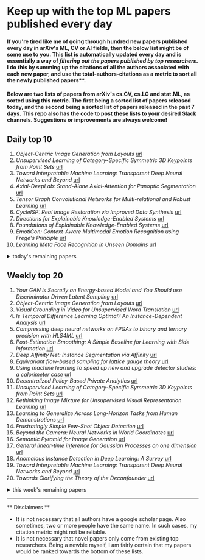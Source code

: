 # Keep up with the top ML papers published every day

#### If you're tired like me of going through hundred new papers published every day in arXiv's ML, CV or AI fields, then the below list might be of some use to you. This list is automatically updated every day and is essentially a way of *filtering out the papers published by top researchers*. I do this by summing up the citations of all the authors associated with each new paper, and use the total-authors-citations as a metric to sort all the newly published papers**. 

#### Below are two lists of papers from arXiv's cs.CV, cs.LG and stat.ML, as sorted using this metric. The first being a sorted list of papers released today, and the second being a sorted list of papers released in the past 7 days. This repo also has the code to post these lists to your desired Slack channels. Suggestions or improvements are always welcome!

## Daily top 10
1. *Object-Centric Image Generation from Layouts* [url](http://arxiv.org/abs/2003.07449)
2. *Unsupervised Learning of Category-Specific Symmetric 3D Keypoints from Point Sets* [url](http://arxiv.org/abs/2003.07619)
3. *Toward Interpretable Machine Learning: Transparent Deep Neural Networks and Beyond* [url](http://arxiv.org/abs/2003.07631)
4. *Axial-DeepLab: Stand-Alone Axial-Attention for Panoptic Segmentation* [url](http://arxiv.org/abs/2003.07853)
5. *Tensor Graph Convolutional Networks for Multi-relational and Robust Learning* [url](http://arxiv.org/abs/2003.07729)
6. *CycleISP: Real Image Restoration via Improved Data Synthesis* [url](http://arxiv.org/abs/2003.07761)
7. *Directions for Explainable Knowledge-Enabled Systems* [url](http://arxiv.org/abs/2003.07523)
8. *Foundations of Explainable Knowledge-Enabled Systems* [url](http://arxiv.org/abs/2003.07520)
9. *EmotiCon: Context-Aware Multimodal Emotion Recognition using Frege's Principle* [url](http://arxiv.org/abs/2003.06692)
10. *Learning Meta Face Recognition in Unseen Domains* [url](http://arxiv.org/abs/2003.07733)
<details><summary>today's remaining papers</summary>
  <ol start=11>
    <li><i>Overview of the TREC 2019 deep learning track</i> <a href="http://arxiv.org/abs/2003.07820">url</a></li>
    <li><i>Rethinking Batch Normalization in Transformers</i> <a href="http://arxiv.org/abs/2003.07845">url</a></li>
    <li><i>Towards High Performance, Portability, and Productivity: Lightweight Augmented Neural Networks for Performance Prediction</i> <a href="http://arxiv.org/abs/2003.07497">url</a></li>
    <li><i>Unified Multi-Domain Learning and Data Imputation using Adversarial Autoencoder</i> <a href="http://arxiv.org/abs/2003.07779">url</a></li>
    <li><i>Image Quality Transfer Enhances Contrast and Resolution of Low-Field Brain MRI in African Paediatric Epilepsy Patients</i> <a href="http://arxiv.org/abs/2003.07216">url</a></li>
    <li><i>Latent Embedding Feedback and Discriminative Features for Zero-Shot Classification</i> <a href="http://arxiv.org/abs/2003.07833">url</a></li>
    <li><i>Augmented Parallel-Pyramid Net for Attention Guided Pose-Estimation</i> <a href="http://arxiv.org/abs/2003.07516">url</a></li>
    <li><i>Feedback Graph Convolutional Network for Skeleton-based Action Recognition</i> <a href="http://arxiv.org/abs/2003.07564">url</a></li>
    <li><i>1st Place Solutions for OpenImage2019 -- Object Detection and Instance Segmentation</i> <a href="http://arxiv.org/abs/2003.07557">url</a></li>
    <li><i>Weakly-Supervised 3D Human Pose Learning via Multi-view Images in the Wild</i> <a href="http://arxiv.org/abs/2003.07581">url</a></li>
    <li><i>Formal Scenario-Based Testing of Autonomous Vehicles: From Simulation to the Real World</i> <a href="http://arxiv.org/abs/2003.07739">url</a></li>
    <li><i>Active Perception and Representation for Robotic Manipulation</i> <a href="http://arxiv.org/abs/2003.06734">url</a></li>
    <li><i>SAR Tomography at the Limit: Building Height Reconstruction Using Only 3-5 TanDEM-X Bistatic Interferograms</i> <a href="http://arxiv.org/abs/2003.07803">url</a></li>
    <li><i>DEPARA: Deep Attribution Graph for Deep Knowledge Transferability</i> <a href="http://arxiv.org/abs/2003.07496">url</a></li>
    <li><i>Data-driven surrogate modelling and benchmarking for process equipment</i> <a href="http://arxiv.org/abs/2003.07701">url</a></li>
    <li><i>Energy-Based Processes for Exchangeable Data</i> <a href="http://arxiv.org/abs/2003.07521">url</a></li>
    <li><i>Directionally Dependent Multi-View Clustering Using Copula Model</i> <a href="http://arxiv.org/abs/2003.07494">url</a></li>
    <li><i>Virtual staining for mitosis detection in Breast Histopathology</i> <a href="http://arxiv.org/abs/2003.07801">url</a></li>
    <li><i>Anomaly Detection in Video Data Based on Probabilistic Latent Space Models</i> <a href="http://arxiv.org/abs/2003.07623">url</a></li>
    <li><i>Spectral Graph Attention Network</i> <a href="http://arxiv.org/abs/2003.07450">url</a></li>
    <li><i>Cytology Image Analysis Techniques Towards Automation: Systematically Revisited</i> <a href="http://arxiv.org/abs/2003.07529">url</a></li>
    <li><i>Geometric Approaches to Increase the Expressivity of Deep Neural Networks for MR Reconstruction</i> <a href="http://arxiv.org/abs/2003.07740">url</a></li>
    <li><i>A Neural Architecture for Detecting Confusion in Eye-tracking Data</i> <a href="http://arxiv.org/abs/2003.06434">url</a></li>
    <li><i>Pretraining Image Encoders without Reconstruction via Feature Prediction Loss</i> <a href="http://arxiv.org/abs/2003.07441">url</a></li>
    <li><i>Fully reversible neural networks for large-scale surface and sub-surface characterization via remote sensing</i> <a href="http://arxiv.org/abs/2003.07474">url</a></li>
    <li><i>Pool-Based Unsupervised Active Learning for Regression Using Iterative Representativeness-Diversity Maximization (iRDM)</i> <a href="http://arxiv.org/abs/2003.07658">url</a></li>
    <li><i>Verification of Neural Networks: Enhancing Scalability through Pruning</i> <a href="http://arxiv.org/abs/2003.07636">url</a></li>
    <li><i>ASR Error Correction and Domain Adaptation Using Machine Translation</i> <a href="http://arxiv.org/abs/2003.07692">url</a></li>
    <li><i>Hyperplane Arrangements of Trained ConvNets Are Biased</i> <a href="http://arxiv.org/abs/2003.07797">url</a></li>
    <li><i>Nonparametric Deconvolution Models</i> <a href="http://arxiv.org/abs/2003.07718">url</a></li>
    <li><i>Learnergy: Energy-based Machine Learners</i> <a href="http://arxiv.org/abs/2003.07443">url</a></li>
    <li><i>A Numerical Transform of Random Forest Regressors corrects Systematically-Biased Predictions</i> <a href="http://arxiv.org/abs/2003.07445">url</a></li>
    <li><i>The Implicit Regularization of Stochastic Gradient Flow for Least Squares</i> <a href="http://arxiv.org/abs/2003.07802">url</a></li>
    <li><i>A Unified View of Label Shift Estimation</i> <a href="http://arxiv.org/abs/2003.07554">url</a></li>
    <li><i>Cooperative Object Detection and Parameter Estimation Using Visible Light Communications</i> <a href="http://arxiv.org/abs/2003.07525">url</a></li>
    <li><i>Unifying Theorems for Subspace Identification and Dynamic Mode Decomposition</i> <a href="http://arxiv.org/abs/2003.07410">url</a></li>
    <li><i>Multi-modal Dense Video Captioning</i> <a href="http://arxiv.org/abs/2003.07758">url</a></li>
    <li><i>EventSR: From Asynchronous Events to Image Reconstruction, Restoration, and Super-Resolution via End-to-End Adversarial Learning</i> <a href="http://arxiv.org/abs/2003.07640">url</a></li>
    <li><i>Optimizing Medical Treatment for Sepsis in Intensive Care: from Reinforcement Learning to Pre-Trial Evaluation</i> <a href="http://arxiv.org/abs/2003.06474">url</a></li>
    <li><i>AutoCogniSys: IoT Assisted Context-Aware Automatic Cognitive Health Assessment</i> <a href="http://arxiv.org/abs/2003.07492">url</a></li>
    <li><i>Joint 3D Tracking and Forecasting with Graph Neural Network and Diversity Sampling</i> <a href="http://arxiv.org/abs/2003.07847">url</a></li>
    <li><i>Blur, Noise, and Compression Robust Generative Adversarial Networks</i> <a href="http://arxiv.org/abs/2003.07849">url</a></li>
    <li><i>Fabric Surface Characterization: Assessment of Deep Learning-based Texture Representations Using a Challenging Dataset</i> <a href="http://arxiv.org/abs/2003.07725">url</a></li>
    <li><i>Catch the Ball: Accurate High-Speed Motions for Mobile Manipulators via Inverse Dynamics Learning</i> <a href="http://arxiv.org/abs/2003.07489">url</a></li>
    <li><i>Predictively Encoded Graph Convolutional Network for Noise-Robust Skeleton-based Action Recognition</i> <a href="http://arxiv.org/abs/2003.07514">url</a></li>
    <li><i>Parameter-Free Style Projection for Arbitrary Style Transfer</i> <a href="http://arxiv.org/abs/2003.07694">url</a></li>
    <li><i>Fair inference on error-prone outcomes</i> <a href="http://arxiv.org/abs/2003.07621">url</a></li>
    <li><i>GFTE: Graph-based Financial Table Extraction</i> <a href="http://arxiv.org/abs/2003.07560">url</a></li>
    <li><i>Hybrid Autoregressive Transducer (hat)</i> <a href="http://arxiv.org/abs/2003.07705">url</a></li>
    <li><i>Hierarchical Models: Intrinsic Separability in High Dimensions</i> <a href="http://arxiv.org/abs/2003.07770">url</a></li>
    <li><i>Unsupervised machine learning of quantum phase transitions using diffusion maps</i> <a href="http://arxiv.org/abs/2003.07399">url</a></li>
    <li><i>Weakly-Supervised Salient Object Detection via Scribble Annotations</i> <a href="http://arxiv.org/abs/2003.07685">url</a></li>
    <li><i>Neural Mesh Refiner for 6-DoF Pose Estimation</i> <a href="http://arxiv.org/abs/2003.07561">url</a></li>
    <li><i>Deep Relational Reasoning Graph Network for Arbitrary Shape Text Detection</i> <a href="http://arxiv.org/abs/2003.07493">url</a></li>
    <li><i>Burst Denoising of Dark Images</i> <a href="http://arxiv.org/abs/2003.07823">url</a></li>
    <li><i>DAN: Dual-View Representation Learning for Adapting Stance Classifiers to New Domains</i> <a href="http://arxiv.org/abs/2003.06514">url</a></li>
    <li><i>Explaining Memorization and Generalization: A Large-Scale Study with Coherent Gradients</i> <a href="http://arxiv.org/abs/2003.07422">url</a></li>
    <li><i>SlimConv: Reducing Channel Redundancy in Convolutional Neural Networks by Weights Flipping</i> <a href="http://arxiv.org/abs/2003.07469">url</a></li>
    <li><i>Partial Multi-label Learning with Label and Feature Collaboration</i> <a href="http://arxiv.org/abs/2003.07578">url</a></li>
    <li><i>A novel Deep Structure U-Net for Sea-Land Segmentation in Remote Sensing Images</i> <a href="http://arxiv.org/abs/2003.07784">url</a></li>
    <li><i>A Novel AI-enabled Framework to Diagnose Coronavirus COVID 19 using Smartphone Embedded Sensors: Design Study</i> <a href="http://arxiv.org/abs/2003.07434">url</a></li>
    <li><i>KPNet: Towards Minimal Face Detector</i> <a href="http://arxiv.org/abs/2003.07543">url</a></li>
    <li><i>Iterative training of neural networks for intra prediction</i> <a href="http://arxiv.org/abs/2003.06812">url</a></li>
    <li><i>Rectified Meta-Learning from Noisy Labels for Robust Image-based Plant Disease Diagnosis</i> <a href="http://arxiv.org/abs/2003.07603">url</a></li>
    <li><i>Neighborhood-based Pooling for Population-level Label Distribution Learning</i> <a href="http://arxiv.org/abs/2003.07406">url</a></li>
    <li><i>A Novel Online Action Detection Framework from Untrimmed Video Streams</i> <a href="http://arxiv.org/abs/2003.07734">url</a></li>
    <li><i>Heat and Blur: An Effective and Fast Defense Against Adversarial Examples</i> <a href="http://arxiv.org/abs/2003.07573">url</a></li>
    <li><i>ActiLabel: A Combinatorial Transfer Learning Framework for Activity Recognition</i> <a href="http://arxiv.org/abs/2003.07415">url</a></li>
    <li><i>DistNet: Deep Tracking by displacement regression: application to bacteria growing in the Mother Machine</i> <a href="http://arxiv.org/abs/2003.07790">url</a></li>
    <li><i>Designing Tools for Semi-Automated Detection of Machine Learning Biases: An Interview Study</i> <a href="http://arxiv.org/abs/2003.07680">url</a></li>
    <li><i>Multi-action Offline Policy Learning with Bayesian Optimization</i> <a href="http://arxiv.org/abs/2003.07545">url</a></li>
    <li><i>Nonlinear system identification with regularized Tensor Network B-splines</i> <a href="http://arxiv.org/abs/2003.07594">url</a></li>
    <li><i>Motion-Excited Sampler: Video Adversarial Attack with Sparked Prior</i> <a href="http://arxiv.org/abs/2003.07637">url</a></li>
    <li><i>Inverse Design of Potential Singlet Fission Molecules using a Transfer Learning Based Approach</i> <a href="http://arxiv.org/abs/2003.07666">url</a></li>
    <li><i>Radiomic feature selection for lung cancer classifiers</i> <a href="http://arxiv.org/abs/2003.07098">url</a></li>
    <li><i>Construe: a software solution for the explanation-based interpretation of time series</i> <a href="http://arxiv.org/abs/2003.07596">url</a></li>
    <li><i>Task-Independent Spiking Central Pattern Generator: A Learning-Based Approach</i> <a href="http://arxiv.org/abs/2003.07477">url</a></li>
    <li><i>Revisiting the Sibling Head in Object Detector</i> <a href="http://arxiv.org/abs/2003.07540">url</a></li>
    <li><i>A comprehensive study on the prediction reliability of graph neural networks for virtual screening</i> <a href="http://arxiv.org/abs/2003.07611">url</a></li>
    <li><i>Multimodal Shape Completion via Conditional Generative Adversarial Networks</i> <a href="http://arxiv.org/abs/2003.07717">url</a></li>
    <li><i>Efficient Bitwidth Search for Practical Mixed Precision Neural Network</i> <a href="http://arxiv.org/abs/2003.07577">url</a></li>
    <li><i>Learning to Structure an Image with Few Colors</i> <a href="http://arxiv.org/abs/2003.07848">url</a></li>
    <li><i>A Label Proportions Estimation technique for Adversarial Domain Adaptation in Text Classification</i> <a href="http://arxiv.org/abs/2003.07444">url</a></li>
    <li><i>Synthesis of Brain Tumor MR Images for Learning Data Augmentation</i> <a href="http://arxiv.org/abs/2003.07526">url</a></li>
    <li><i>Improving Performance in Reinforcement Learning by Breaking Generalization in Neural Networks</i> <a href="http://arxiv.org/abs/2003.07417">url</a></li>
    <li><i>Characterizing and Avoiding Problematic Global Optima of Variational Autoencoders</i> <a href="http://arxiv.org/abs/2003.07756">url</a></li>
    <li><i>$F$, $B$, Alpha Matting</i> <a href="http://arxiv.org/abs/2003.07711">url</a></li>
    <li><i>Linear Regression without Correspondences via Concave Minimization</i> <a href="http://arxiv.org/abs/2003.07706">url</a></li>
    <li><i>M$^5$L: Multi-Modal Multi-Margin Metric Learning for RGBT Tracking</i> <a href="http://arxiv.org/abs/2003.07650">url</a></li>
    <li><i>Semi-Supervised Learning on Graphs with Feature-Augmented Graph Basis Functions</i> <a href="http://arxiv.org/abs/2003.07646">url</a></li>
    <li><i>Building Computationally Efficient and Well-Generalizing Person Re-Identification Models with Metric Learning</i> <a href="http://arxiv.org/abs/2003.07618">url</a></li>
    <li><i>Machine Learning the Phenomenology of COVID-19 From Early Infection Dynamics</i> <a href="http://arxiv.org/abs/2003.07602">url</a></li>
    <li><i>SiamSNN: Spike-based Siamese Network for Energy-Efficient and Real-time Object Tracking</i> <a href="http://arxiv.org/abs/2003.07584">url</a></li>
    <li><i>Simultaneous Navigation and Radio Mapping for Cellular-Connected UAV with Deep Reinforcement Learning</i> <a href="http://arxiv.org/abs/2003.07574">url</a></li>
    <li><i>Real Time Detection of Small Objects</i> <a href="http://arxiv.org/abs/2003.07442">url</a></li>
    <li><i>u-net CNN based fourier ptychography</i> <a href="http://arxiv.org/abs/2003.07460">url</a></li>
    <li><i>Context-dependent self-exciting point processes: models, methods, and risk bounds in high dimensions</i> <a href="http://arxiv.org/abs/2003.07429">url</a></li>
    <li><i>Parallel sequence tagging for concept recognition</i> <a href="http://arxiv.org/abs/2003.07424">url</a></li>
    <li><i>TensorFlow Audio Models in Essentia</i> <a href="http://arxiv.org/abs/2003.07393">url</a></li>
    <li><i>MPE: A Mobility Pattern Embedding Model for Predicting Next Locations</i> <a href="http://arxiv.org/abs/2003.07782">url</a></li>
    <li><i>TraLFM: Latent Factor Modeling of Traffic Trajectory Data</i> <a href="http://arxiv.org/abs/2003.07780">url</a></li>
    <li><i>Audio inpainting with generative adversarial network</i> <a href="http://arxiv.org/abs/2003.07704">url</a></li>
    <li><i>Deep generative models in DataSHIELD</i> <a href="http://arxiv.org/abs/2003.07775">url</a></li>
  </ol>
</details>

## Weekly top 20
1. *Your GAN is Secretly an Energy-based Model and You Should use Discriminator Driven Latent Sampling* [url](http://arxiv.org/abs/2003.06060)
2. *Object-Centric Image Generation from Layouts* [url](http://arxiv.org/abs/2003.07449)
3. *Visual Grounding in Video for Unsupervised Word Translation* [url](http://arxiv.org/abs/2003.05078)
4. *Is Temporal Difference Learning Optimal? An Instance-Dependent Analysis* [url](http://arxiv.org/abs/2003.07337)
5. *Compressing deep neural networks on FPGAs to binary and ternary precision with HLS4ML* [url](http://arxiv.org/abs/2003.06308)
6. *Post-Estimation Smoothing: A Simple Baseline for Learning with Side Information* [url](http://arxiv.org/abs/2003.05955)
7. *Deep Affinity Net: Instance Segmentation via Affinity* [url](http://arxiv.org/abs/2003.06849)
8. *Equivariant flow-based sampling for lattice gauge theory* [url](http://arxiv.org/abs/2003.06413)
9. *Using machine learning to speed up new and upgrade detector studies: a calorimeter case* [url](http://arxiv.org/abs/2003.05118)
10. *Decentralized Policy-Based Private Analytics* [url](http://arxiv.org/abs/2003.06612)
11. *Unsupervised Learning of Category-Specific Symmetric 3D Keypoints from Point Sets* [url](http://arxiv.org/abs/2003.07619)
12. *Rethinking Image Mixture for Unsupervised Visual Representation Learning* [url](http://arxiv.org/abs/2003.05438)
13. *Learning to Generalize Across Long-Horizon Tasks from Human Demonstrations* [url](http://arxiv.org/abs/2003.06085)
14. *Frustratingly Simple Few-Shot Object Detection* [url](http://arxiv.org/abs/2003.06957)
15. *Beyond the Camera: Neural Networks in World Coordinates* [url](http://arxiv.org/abs/2003.05614)
16. *Semantic Pyramid for Image Generation* [url](http://arxiv.org/abs/2003.06221)
17. *General linear-time inference for Gaussian Processes on one dimension* [url](http://arxiv.org/abs/2003.05554)
18. *Anomalous Instance Detection in Deep Learning: A Survey* [url](http://arxiv.org/abs/2003.06979)
19. *Toward Interpretable Machine Learning: Transparent Deep Neural Networks and Beyond* [url](http://arxiv.org/abs/2003.07631)
20. *Towards Clarifying the Theory of the Deconfounder* [url](http://arxiv.org/abs/2003.04948)
<details><summary>this week's remaining papers</summary>
  <ol start=21>
    <li><i>Self-supervised Single-view 3D Reconstruction via Semantic Consistency</i> <a href="http://arxiv.org/abs/2003.06473">url</a></li>
    <li><i>Building and Interpreting Deep Similarity Models</i> <a href="http://arxiv.org/abs/2003.05431">url</a></li>
    <li><i>Highly Efficient Salient Object Detection with 100K Parameters</i> <a href="http://arxiv.org/abs/2003.05643">url</a></li>
    <li><i>Fine-grain atlases of functional modes for fMRI analysis</i> <a href="http://arxiv.org/abs/2003.05405">url</a></li>
    <li><i>Axial-DeepLab: Stand-Alone Axial-Attention for Panoptic Segmentation</i> <a href="http://arxiv.org/abs/2003.07853">url</a></li>
    <li><i>Tensor Graph Convolutional Networks for Multi-relational and Robust Learning</i> <a href="http://arxiv.org/abs/2003.07729">url</a></li>
    <li><i>Towards CRISP-ML(Q): A Machine Learning Process Model with Quality Assurance Methodology</i> <a href="http://arxiv.org/abs/2003.05155">url</a></li>
    <li><i>Context-aware Non-linear and Neural Attentive Knowledge-based Models for Grade Prediction</i> <a href="http://arxiv.org/abs/2003.05063">url</a></li>
    <li><i>CycleISP: Real Image Restoration via Improved Data Synthesis</i> <a href="http://arxiv.org/abs/2003.07761">url</a></li>
    <li><i>Learning Enriched Features for Real Image Restoration and Enhancement</i> <a href="http://arxiv.org/abs/2003.06792">url</a></li>
    <li><i>Human Grasp Classification for Reactive Human-to-Robot Handovers</i> <a href="http://arxiv.org/abs/2003.06000">url</a></li>
    <li><i>The MineRL Competition on Sample-Efficient Reinforcement Learning Using Human Priors: A Retrospective</i> <a href="http://arxiv.org/abs/2003.05012">url</a></li>
    <li><i>Deep Representation Learning of Electronic Health Records to Unlock Patient Stratification at Scale</i> <a href="http://arxiv.org/abs/2003.06516">url</a></li>
    <li><i>Learning Compositional Rules via Neural Program Synthesis</i> <a href="http://arxiv.org/abs/2003.05562">url</a></li>
    <li><i>Directions for Explainable Knowledge-Enabled Systems</i> <a href="http://arxiv.org/abs/2003.07523">url</a></li>
    <li><i>Foundations of Explainable Knowledge-Enabled Systems</i> <a href="http://arxiv.org/abs/2003.07520">url</a></li>
    <li><i>Meta-learning curiosity algorithms</i> <a href="http://arxiv.org/abs/2003.05325">url</a></li>
    <li><i>A Rotation-Invariant Framework for Deep Point Cloud Analysis</i> <a href="http://arxiv.org/abs/2003.07238">url</a></li>
    <li><i>End-to-End Velocity Estimation For Autonomous Racing</i> <a href="http://arxiv.org/abs/2003.06917">url</a></li>
    <li><i>Explainable Deep Classification Models for Domain Generalization</i> <a href="http://arxiv.org/abs/2003.06498">url</a></li>
    <li><i>Interpolated Adjoint Method for Neural ODEs</i> <a href="http://arxiv.org/abs/2003.05271">url</a></li>
    <li><i>A Spatial-Temporal Attentive Network with Spatial Continuity for Trajectory Prediction</i> <a href="http://arxiv.org/abs/2003.06107">url</a></li>
    <li><i>B-PINNs: Bayesian Physics-Informed Neural Networks for Forward and Inverse PDE Problems with Noisy Data</i> <a href="http://arxiv.org/abs/2003.06097">url</a></li>
    <li><i>hp-VPINNs: Variational Physics-Informed Neural Networks With Domain Decomposition</i> <a href="http://arxiv.org/abs/2003.05385">url</a></li>
    <li><i>Deep Multi-Agent Reinforcement Learning for Decentralized Continuous Cooperative Control</i> <a href="http://arxiv.org/abs/2003.06709">url</a></li>
    <li><i>CASIA-SURF CeFA: A Benchmark for Multi-modal Cross-ethnicity Face Anti-spoofing</i> <a href="http://arxiv.org/abs/2003.05136">url</a></li>
    <li><i>Cloth in the Wind: A Case Study of Physical Measurement through Simulation</i> <a href="http://arxiv.org/abs/2003.05065">url</a></li>
    <li><i>Sparse Graphical Memory for Robust Planning</i> <a href="http://arxiv.org/abs/2003.06417">url</a></li>
    <li><i>A Generative Learning Approach for Spatio-temporal Modeling in Connected Vehicular Network</i> <a href="http://arxiv.org/abs/2003.07004">url</a></li>
    <li><i>EmotiCon: Context-Aware Multimodal Emotion Recognition using Frege's Principle</i> <a href="http://arxiv.org/abs/2003.06692">url</a></li>
    <li><i>Emotions Don't Lie: A Deepfake Detection Method using Audio-Visual Affective Cues</i> <a href="http://arxiv.org/abs/2003.06711">url</a></li>
    <li><i>Learning Meta Face Recognition in Unseen Domains</i> <a href="http://arxiv.org/abs/2003.07733">url</a></li>
    <li><i>Regret Bound of Adaptive Control in Linear Quadratic Gaussian (LQG) Systems</i> <a href="http://arxiv.org/abs/2003.05999">url</a></li>
    <li><i>Learning Predictive Representations for Deformable Objects Using Contrastive Estimation</i> <a href="http://arxiv.org/abs/2003.05436">url</a></li>
    <li><i>MotionNet: Joint Perception and Motion Prediction for Autonomous Driving Based on Bird's Eye View Maps</i> <a href="http://arxiv.org/abs/2003.06754">url</a></li>
    <li><i>Causality-based Explanation of Classification Outcomes</i> <a href="http://arxiv.org/abs/2003.06868">url</a></li>
    <li><i>Intensity Scan Context: Coding Intensity and Geometry Relations for Loop Closure Detection</i> <a href="http://arxiv.org/abs/2003.05656">url</a></li>
    <li><i>Large-Scale Educational Question Analysis with Partial Variational Auto-encoders</i> <a href="http://arxiv.org/abs/2003.05980">url</a></li>
    <li><i>On the Convergence of the Dynamic Inner PCA Algorithm</i> <a href="http://arxiv.org/abs/2003.05928">url</a></li>
    <li><i>VSGNet: Spatial Attention Network for Detecting Human Object Interactions Using Graph Convolutions</i> <a href="http://arxiv.org/abs/2003.05541">url</a></li>
    <li><i>Stability and Learning in Strategic Queuing Systems</i> <a href="http://arxiv.org/abs/2003.07009">url</a></li>
    <li><i>Overview of the TREC 2019 deep learning track</i> <a href="http://arxiv.org/abs/2003.07820">url</a></li>
    <li><i>Gauge Equivariant Mesh CNNs: Anisotropic convolutions on geometric graphs</i> <a href="http://arxiv.org/abs/2003.05425">url</a></li>
    <li><i>Learning Video Object Segmentation from Unlabeled Videos</i> <a href="http://arxiv.org/abs/2003.05020">url</a></li>
    <li><i>Multi-AI competing and winning against humans in iterated Rock-Paper-Scissors game</i> <a href="http://arxiv.org/abs/2003.06769">url</a></li>
    <li><i>Random smooth gray value transformations for cross modality learning with gray value invariant networks</i> <a href="http://arxiv.org/abs/2003.06158">url</a></li>
    <li><i>Self-trained Deep Ordinal Regression for End-to-End Video Anomaly Detection</i> <a href="http://arxiv.org/abs/2003.06780">url</a></li>
    <li><i>Heterogeneous Relational Reasoning in Knowledge Graphs with Reinforcement Learning</i> <a href="http://arxiv.org/abs/2003.06050">url</a></li>
    <li><i>Invariant Causal Prediction for Block MDPs</i> <a href="http://arxiv.org/abs/2003.06016">url</a></li>
    <li><i>FlowFusion: Dynamic Dense RGB-D SLAM Based on Optical Flow</i> <a href="http://arxiv.org/abs/2003.05102">url</a></li>
    <li><i>OmniTact: A Multi-Directional High Resolution Touch Sensor</i> <a href="http://arxiv.org/abs/2003.06965">url</a></li>
    <li><i>Scan2Plan: Efficient Floorplan Generation from 3D Scans of Indoor Scenes</i> <a href="http://arxiv.org/abs/2003.07356">url</a></li>
    <li><i>Developing a Recommendation Benchmark for MLPerf Training and Inference</i> <a href="http://arxiv.org/abs/2003.07336">url</a></li>
    <li><i>Integrating Physics-Based Modeling with Machine Learning: A Survey</i> <a href="http://arxiv.org/abs/2003.04919">url</a></li>
    <li><i>Towards Practical Lottery Ticket Hypothesis for Adversarial Training</i> <a href="http://arxiv.org/abs/2003.05733">url</a></li>
    <li><i>Reinforced Negative Sampling over Knowledge Graph for Recommendation</i> <a href="http://arxiv.org/abs/2003.05753">url</a></li>
    <li><i>Short-Term Forecasting of CO2 Emission Intensity in Power Grids by Machine Learning</i> <a href="http://arxiv.org/abs/2003.05740">url</a></li>
    <li><i>DriftSurf: A Risk-competitive Learning Algorithm under Concept Drift</i> <a href="http://arxiv.org/abs/2003.06508">url</a></li>
    <li><i>Dynamic Divide-and-Conquer Adversarial Training for Robust Semantic Segmentation</i> <a href="http://arxiv.org/abs/2003.06555">url</a></li>
    <li><i>Interference and Generalization in Temporal Difference Learning</i> <a href="http://arxiv.org/abs/2003.06350">url</a></li>
    <li><i>GMM-UNIT: Unsupervised Multi-Domain and Multi-Modal Image-to-Image Translation via Attribute Gaussian Mixture Modeling</i> <a href="http://arxiv.org/abs/2003.06788">url</a></li>
    <li><i>Automated discovery of a robust interatomic potential for aluminum</i> <a href="http://arxiv.org/abs/2003.04934">url</a></li>
    <li><i>Rethinking Batch Normalization in Transformers</i> <a href="http://arxiv.org/abs/2003.07845">url</a></li>
    <li><i>Towards High Performance, Portability, and Productivity: Lightweight Augmented Neural Networks for Performance Prediction</i> <a href="http://arxiv.org/abs/2003.07497">url</a></li>
    <li><i>ZSTAD: Zero-Shot Temporal Activity Detection</i> <a href="http://arxiv.org/abs/2003.05583">url</a></li>
    <li><i>LC-GAN: Image-to-image Translation Based on Generative Adversarial Network for Endoscopic Images</i> <a href="http://arxiv.org/abs/2003.04949">url</a></li>
    <li><i>VCNet: A Robust Approach to Blind Image Inpainting</i> <a href="http://arxiv.org/abs/2003.06816">url</a></li>
    <li><i>PointINS: Point-based Instance Segmentation</i> <a href="http://arxiv.org/abs/2003.06148">url</a></li>
    <li><i>AirSim Drone Racing Lab</i> <a href="http://arxiv.org/abs/2003.05654">url</a></li>
    <li><i>Unified Multi-Domain Learning and Data Imputation using Adversarial Autoencoder</i> <a href="http://arxiv.org/abs/2003.07779">url</a></li>
    <li><i>Adversarial Encoder-Multi-Task-Decoder for Multi-Stage Processes</i> <a href="http://arxiv.org/abs/2003.06899">url</a></li>
    <li><i>Belief Propagation Reloaded: Learning BP-Layers for Labeling Problems</i> <a href="http://arxiv.org/abs/2003.06258">url</a></li>
    <li><i>Provably Efficient Exploration for RL with Unsupervised Learning</i> <a href="http://arxiv.org/abs/2003.06898">url</a></li>
    <li><i>Image Quality Transfer Enhances Contrast and Resolution of Low-Field Brain MRI in African Paediatric Epilepsy Patients</i> <a href="http://arxiv.org/abs/2003.07216">url</a></li>
    <li><i>DisCor: Corrective Feedback in Reinforcement Learning via Distribution Correction</i> <a href="http://arxiv.org/abs/2003.07305">url</a></li>
    <li><i>Latent Embedding Feedback and Discriminative Features for Zero-Shot Classification</i> <a href="http://arxiv.org/abs/2003.07833">url</a></li>
    <li><i>StarNet: towards weakly supervised few-shot detection and explainable few-shot classification</i> <a href="http://arxiv.org/abs/2003.06798">url</a></li>
    <li><i>DeepEMD: Few-Shot Image Classification with Differentiable Earth Mover's Distance and Structured Classifiers</i> <a href="http://arxiv.org/abs/2003.06777">url</a></li>
    <li><i>Convolutional Kernel Networks for Graph-Structured Data</i> <a href="http://arxiv.org/abs/2003.05189">url</a></li>
    <li><i>House-GAN: Relational Generative Adversarial Networks for Graph-constrained House Layout Generation</i> <a href="http://arxiv.org/abs/2003.06988">url</a></li>
    <li><i>GeoDA: a geometric framework for black-box adversarial attacks</i> <a href="http://arxiv.org/abs/2003.06468">url</a></li>
    <li><i>Analyzing Visual Representations in Embodied Navigation Tasks</i> <a href="http://arxiv.org/abs/2003.05993">url</a></li>
    <li><i>clDice -- a Topology-Preserving Loss Function for Tubular Structure Segmentation</i> <a href="http://arxiv.org/abs/2003.07311">url</a></li>
    <li><i>W2S: A Joint Denoising and Super-Resolution Dataset</i> <a href="http://arxiv.org/abs/2003.05961">url</a></li>
    <li><i>Ultra Efficient Transfer Learning with Meta Update for Cross Subject EEG Classification</i> <a href="http://arxiv.org/abs/2003.06113">url</a></li>
    <li><i>Advanced Deep Learning Methodologies for Skin Cancer Classification in Prodromal Stages</i> <a href="http://arxiv.org/abs/2003.06356">url</a></li>
    <li><i>Augmented Parallel-Pyramid Net for Attention Guided Pose-Estimation</i> <a href="http://arxiv.org/abs/2003.07516">url</a></li>
    <li><i>Feedback Graph Convolutional Network for Skeleton-based Action Recognition</i> <a href="http://arxiv.org/abs/2003.07564">url</a></li>
    <li><i>Stochastic Frequency Masking to Improve Super-Resolution and Denoising Networks</i> <a href="http://arxiv.org/abs/2003.07119">url</a></li>
    <li><i>SUOD: A Scalable Unsupervised Outlier Detection Framework</i> <a href="http://arxiv.org/abs/2003.05731">url</a></li>
    <li><i>Using context to make gas classifiers robust to sensor drift</i> <a href="http://arxiv.org/abs/2003.07292">url</a></li>
    <li><i>Mutual Information Maximization for Effective Lip Reading</i> <a href="http://arxiv.org/abs/2003.06439">url</a></li>
    <li><i>Deformation Flow Based Two-Stream Network for Lip Reading</i> <a href="http://arxiv.org/abs/2003.05709">url</a></li>
    <li><i>Learning Algebraic Multigrid Using Graph Neural Networks</i> <a href="http://arxiv.org/abs/2003.05744">url</a></li>
    <li><i>1st Place Solutions for OpenImage2019 -- Object Detection and Instance Segmentation</i> <a href="http://arxiv.org/abs/2003.07557">url</a></li>
    <li><i>Identification of AC Networks via Online Learning</i> <a href="http://arxiv.org/abs/2003.06210">url</a></li>
    <li><i>Closed-loop Matters: Dual Regression Networks for Single Image Super-Resolution</i> <a href="http://arxiv.org/abs/2003.07018">url</a></li>
    <li><i>Memory-efficient Learning for Large-scale Computational Imaging</i> <a href="http://arxiv.org/abs/2003.05551">url</a></li>
    <li><i>Exploring User Opinions of Fairness in Recommender Systems</i> <a href="http://arxiv.org/abs/2003.06461">url</a></li>
    <li><i>Conditional Convolutions for Instance Segmentation</i> <a href="http://arxiv.org/abs/2003.05664">url</a></li>
    <li><i>Weakly-Supervised 3D Human Pose Learning via Multi-view Images in the Wild</i> <a href="http://arxiv.org/abs/2003.07581">url</a></li>
    <li><i>Towards a Framework for Visual Intelligence in Service Robotics: Epistemic Requirements and Gap Analysis</i> <a href="http://arxiv.org/abs/2003.06171">url</a></li>
    <li><i>PL${}_{1}$P -- Point-line Minimal Problems under Partial Visibility in Three Views</i> <a href="http://arxiv.org/abs/2003.05015">url</a></li>
    <li><i>Rapid Whole Slide Imaging via Learning-based Two-shot Virtual Autofocusing</i> <a href="http://arxiv.org/abs/2003.06630">url</a></li>
    <li><i>Methods of Adaptive Signal Processing on Graphs Using Vertex-Time Autoregressive Models</i> <a href="http://arxiv.org/abs/2003.05729">url</a></li>
    <li><i>From W-Net to CDGAN: Bi-temporal Change Detection via Deep Learning Techniques</i> <a href="http://arxiv.org/abs/2003.06583">url</a></li>
    <li><i>Formal Scenario-Based Testing of Autonomous Vehicles: From Simulation to the Real World</i> <a href="http://arxiv.org/abs/2003.07739">url</a></li>
    <li><i>KALE: When Energy-Based Learning Meets Adversarial Training</i> <a href="http://arxiv.org/abs/2003.05033">url</a></li>
    <li><i>Guidance and Evaluation: Semantic-Aware Image Inpainting for Mixed Scenes</i> <a href="http://arxiv.org/abs/2003.06877">url</a></li>
    <li><i>Siamese Box Adaptive Network for Visual Tracking</i> <a href="http://arxiv.org/abs/2003.06761">url</a></li>
    <li><i>DeepURL: Deep Pose Estimation Framework for Underwater Relative Localization</i> <a href="http://arxiv.org/abs/2003.05523">url</a></li>
    <li><i>What Information Does a ResNet Compress?</i> <a href="http://arxiv.org/abs/2003.06254">url</a></li>
    <li><i>Action for Better Prediction</i> <a href="http://arxiv.org/abs/2003.06082">url</a></li>
    <li><i>Active Perception and Representation for Robotic Manipulation</i> <a href="http://arxiv.org/abs/2003.06734">url</a></li>
    <li><i>Wasserstein-based Graph Alignment</i> <a href="http://arxiv.org/abs/2003.06048">url</a></li>
    <li><i>Taylor Expansion Policy Optimization</i> <a href="http://arxiv.org/abs/2003.06259">url</a></li>
    <li><i>Towards Photo-Realistic Virtual Try-On by Adaptively Generating$\leftrightarrow$Preserving Image Content</i> <a href="http://arxiv.org/abs/2003.05863">url</a></li>
    <li><i>A Survey on Contextual Embeddings</i> <a href="http://arxiv.org/abs/2003.07278">url</a></li>
    <li><i>SuperMix: Supervising the Mixing Data Augmentation</i> <a href="http://arxiv.org/abs/2003.05034">url</a></li>
    <li><i>Resolution Adaptive Networks for Efficient Inference</i> <a href="http://arxiv.org/abs/2003.07326">url</a></li>
    <li><i>SAR Tomography at the Limit: Building Height Reconstruction Using Only 3-5 TanDEM-X Bistatic Interferograms</i> <a href="http://arxiv.org/abs/2003.07803">url</a></li>
    <li><i>LT-Net: Label Transfer by Learning Reversible Voxel-wise Correspondence for One-shot Medical Image Segmentation</i> <a href="http://arxiv.org/abs/2003.07072">url</a></li>
    <li><i>Open Source Computer Vision-based Layer-wise 3D Printing Analysis</i> <a href="http://arxiv.org/abs/2003.05660">url</a></li>
    <li><i>Edge-Tailored Perception: Fast Inferencing in-the-Edge with Efficient Model Distribution</i> <a href="http://arxiv.org/abs/2003.06464">url</a></li>
    <li><i>Scene Completenesss-Aware Lidar Depth Completion for Driving Scenario</i> <a href="http://arxiv.org/abs/2003.06945">url</a></li>
    <li><i>Efficient Content-Based Sparse Attention with Routing Transformers</i> <a href="http://arxiv.org/abs/2003.05997">url</a></li>
    <li><i>LIBRE: The Multiple 3D LiDAR Dataset</i> <a href="http://arxiv.org/abs/2003.06129">url</a></li>
    <li><i>Target driven visual navigation exploiting object relationships</i> <a href="http://arxiv.org/abs/2003.06749">url</a></li>
    <li><i>Learning 2D-3D Correspondences To Solve The Blind Perspective-n-Point Problem</i> <a href="http://arxiv.org/abs/2003.06752">url</a></li>
    <li><i>Learning distributed representations of graphs with Geo2DR</i> <a href="http://arxiv.org/abs/2003.05926">url</a></li>
    <li><i>Learning Unbiased Representations via Mutual Information Backpropagation</i> <a href="http://arxiv.org/abs/2003.06430">url</a></li>
    <li><i>Evaluating Logical Generalization in Graph Neural Networks</i> <a href="http://arxiv.org/abs/2003.06560">url</a></li>
    <li><i>Rapid AI Development Cycle for the Coronavirus (COVID-19) Pandemic: Initial Results for Automated Detection & Patient Monitoring using Deep Learning CT Image Analysis</i> <a href="http://arxiv.org/abs/2003.05037">url</a></li>
    <li><i>Instant recovery of shape from spectrum via latent space connections</i> <a href="http://arxiv.org/abs/2003.06523">url</a></li>
    <li><i>DNN+NeuroSim V2.0: An End-to-End Benchmarking Framework for Compute-in-Memory Accelerators for On-chip Training</i> <a href="http://arxiv.org/abs/2003.06471">url</a></li>
    <li><i>Learning-Based Human Segmentation and Velocity Estimation Using Automatic Labeled LiDAR Sequence for Training</i> <a href="http://arxiv.org/abs/2003.05093">url</a></li>
    <li><i>Deep Vectorization of Technical Drawings</i> <a href="http://arxiv.org/abs/2003.05471">url</a></li>
    <li><i>Deep Learning Assisted CSI Estimation for Joint URLLC and eMBB Resource Allocation</i> <a href="http://arxiv.org/abs/2003.05685">url</a></li>
    <li><i>Balancing Competing Objectives with Noisy Data: Score-Based Classifiers for Welfare-Aware Machine Learning</i> <a href="http://arxiv.org/abs/2003.06740">url</a></li>
    <li><i>DEPARA: Deep Attribution Graph for Deep Knowledge Transferability</i> <a href="http://arxiv.org/abs/2003.07496">url</a></li>
    <li><i>Counterfactual Samples Synthesizing for Robust Visual Question Answering</i> <a href="http://arxiv.org/abs/2003.06576">url</a></li>
    <li><i>Low-Rank and Total Variation Regularization and Its Application to Image Recovery</i> <a href="http://arxiv.org/abs/2003.05698">url</a></li>
    <li><i>Channel Pruning Guided by Classification Loss and Feature Importance</i> <a href="http://arxiv.org/abs/2003.06757">url</a></li>
    <li><i>Leveraging Vision and Kinematics Data to Improve Realism of Biomechanic Soft-tissue Simulation for Robotic Surgery</i> <a href="http://arxiv.org/abs/2003.06518">url</a></li>
    <li><i>Equalization Loss for Long-Tailed Object Recognition</i> <a href="http://arxiv.org/abs/2003.05176">url</a></li>
    <li><i>Active Depth Estimation: Stability Analysis and its Applications</i> <a href="http://arxiv.org/abs/2003.07137">url</a></li>
    <li><i>Neural Pose Transfer by Spatially Adaptive Instance Normalization</i> <a href="http://arxiv.org/abs/2003.07254">url</a></li>
    <li><i>Online Meta-Critic Learning for Off-Policy Actor-Critic Methods</i> <a href="http://arxiv.org/abs/2003.05334">url</a></li>
    <li><i>Monocular Depth Estimation Based On Deep Learning: An Overview</i> <a href="http://arxiv.org/abs/2003.06620">url</a></li>
    <li><i>Data-driven surrogate modelling and benchmarking for process equipment</i> <a href="http://arxiv.org/abs/2003.07701">url</a></li>
    <li><i>Online Fast Adaptation and Knowledge Accumulation: a New Approach to Continual Learning</i> <a href="http://arxiv.org/abs/2003.05856">url</a></li>
    <li><i>Energy-Based Processes for Exchangeable Data</i> <a href="http://arxiv.org/abs/2003.07521">url</a></li>
    <li><i>Any-Shot Object Detection</i> <a href="http://arxiv.org/abs/2003.07003">url</a></li>
    <li><i>TAFSSL: Task-Adaptive Feature Sub-Space Learning for few-shot classification</i> <a href="http://arxiv.org/abs/2003.06670">url</a></li>
    <li><i>Unsupervised Style and Content Separation by Minimizing Mutual Information for Speech Synthesis</i> <a href="http://arxiv.org/abs/2003.06227">url</a></li>
    <li><i>MQA: Answering the Question via Robotic Manipulation</i> <a href="http://arxiv.org/abs/2003.04641">url</a></li>
    <li><i>A Mobile Robot Hand-Arm Teleoperation System by Vision and IMU</i> <a href="http://arxiv.org/abs/2003.05212">url</a></li>
    <li><i>ConAML: Constrained Adversarial Machine Learning for Cyber-Physical Systems</i> <a href="http://arxiv.org/abs/2003.05631">url</a></li>
    <li><i>Video2Commonsense: Generating Commonsense Descriptions to Enrich Video Captioning</i> <a href="http://arxiv.org/abs/2003.05162">url</a></li>
    <li><i>Directionally Dependent Multi-View Clustering Using Copula Model</i> <a href="http://arxiv.org/abs/2003.07494">url</a></li>
    <li><i>Data Set Description: Identifying the Physics Behind an Electric Motor -- Data-Driven Learning of the Electrical Behavior (Part I)</i> <a href="http://arxiv.org/abs/2003.07273">url</a></li>
    <li><i>Data Set Description: Identifying the Physics Behind an Electric Motor -- Data-Driven Learning of the Electrical Behavior (Part II)</i> <a href="http://arxiv.org/abs/2003.06268">url</a></li>
    <li><i>Synthesizing human-like sketches from natural images using a conditional convolutional decoder</i> <a href="http://arxiv.org/abs/2003.07101">url</a></li>
    <li><i>SeqXY2SeqZ: Structure Learning for 3D Shapes by Sequentially Predicting 1D Occupancy Segments From 2D Coordinates</i> <a href="http://arxiv.org/abs/2003.05559">url</a></li>
    <li><i>Virtual staining for mitosis detection in Breast Histopathology</i> <a href="http://arxiv.org/abs/2003.07801">url</a></li>
    <li><i>Gaussian Graphical Model exploration and selection in high dimension low sample size setting</i> <a href="http://arxiv.org/abs/2003.05169">url</a></li>
    <li><i>Anomaly Detection in Video Data Based on Probabilistic Latent Space Models</i> <a href="http://arxiv.org/abs/2003.07623">url</a></li>
    <li><i>Human Preference-Based Learning for High-dimensional Optimization of Exoskeleton Walking Gaits</i> <a href="http://arxiv.org/abs/2003.06495">url</a></li>
    <li><i>Minor Constraint Disturbances for Deep Semi-supervised Learning</i> <a href="http://arxiv.org/abs/2003.06321">url</a></li>
    <li><i>Deep Adaptive Semantic Logic (DASL): Compiling Declarative Knowledge into Deep Neural Networks</i> <a href="http://arxiv.org/abs/2003.07344">url</a></li>
    <li><i>A Mean-field Analysis of Deep ResNet and Beyond: Towards Provable Optimization Via Overparameterization From Depth</i> <a href="http://arxiv.org/abs/2003.05508">url</a></li>
    <li><i>Spectral Graph Attention Network</i> <a href="http://arxiv.org/abs/2003.07450">url</a></li>
    <li><i>Trusted Confidence Bounds for Learning Enabled Cyber-Physical Systems</i> <a href="http://arxiv.org/abs/2003.05107">url</a></li>
    <li><i>Online detection of local abrupt changes in high-dimensional Gaussian graphical models</i> <a href="http://arxiv.org/abs/2003.06961">url</a></li>
    <li><i>HEMlets PoSh: Learning Part-Centric Heatmap Triplets for 3D Human Pose and Shape Estimation</i> <a href="http://arxiv.org/abs/2003.04894">url</a></li>
    <li><i>Cytology Image Analysis Techniques Towards Automation: Systematically Revisited</i> <a href="http://arxiv.org/abs/2003.07529">url</a></li>
    <li><i>AutoGluon-Tabular: Robust and Accurate AutoML for Structured Data</i> <a href="http://arxiv.org/abs/2003.06505">url</a></li>
    <li><i>Structured Domain Adaptation for Unsupervised Person Re-identification</i> <a href="http://arxiv.org/abs/2003.06650">url</a></li>
    <li><i>Geometric Approaches to Increase the Expressivity of Deep Neural Networks for MR Reconstruction</i> <a href="http://arxiv.org/abs/2003.07740">url</a></li>
    <li><i>A Neural Architecture for Detecting Confusion in Eye-tracking Data</i> <a href="http://arxiv.org/abs/2003.06434">url</a></li>
    <li><i>RSVQA: Visual Question Answering for Remote Sensing Data</i> <a href="http://arxiv.org/abs/2003.07333">url</a></li>
    <li><i>Uncertainty depth estimation with gated images for 3D reconstruction</i> <a href="http://arxiv.org/abs/2003.05122">url</a></li>
    <li><i>An Automatic Attribute Based Access Control Policy Extraction from Access Logs</i> <a href="http://arxiv.org/abs/2003.07270">url</a></li>
    <li><i>Analysis of Hyper-Parameters for Small Games: Iterations or Epochs in Self-Play?</i> <a href="http://arxiv.org/abs/2003.05988">url</a></li>
    <li><i>End-to-End Learning Local Multi-view Descriptors for 3D Point Clouds</i> <a href="http://arxiv.org/abs/2003.05855">url</a></li>
    <li><i>Interaction Graphs for Object Importance Estimation in On-road Driving Videos</i> <a href="http://arxiv.org/abs/2003.06045">url</a></li>
    <li><i>Deep Domain-Adversarial Image Generation for Domain Generalisation</i> <a href="http://arxiv.org/abs/2003.06054">url</a></li>
    <li><i>Vision-Dialog Navigation by Exploring Cross-modal Memory</i> <a href="http://arxiv.org/abs/2003.06745">url</a></li>
    <li><i>Estimation of Rate Control Parameters for Video Coding Using CNN</i> <a href="http://arxiv.org/abs/2003.06315">url</a></li>
    <li><i>Automating Botnet Detection with Graph Neural Networks</i> <a href="http://arxiv.org/abs/2003.06344">url</a></li>
    <li><i>Night-time Semantic Segmentation with a Large Real Dataset</i> <a href="http://arxiv.org/abs/2003.06883">url</a></li>
    <li><i>EDC3: Ensemble of Deep-Classifiers using Class-specific Copula functions to Improve Semantic Image Segmentation</i> <a href="http://arxiv.org/abs/2003.05710">url</a></li>
    <li><i>Option Discovery in the Absence of Rewards with Manifold Analysis</i> <a href="http://arxiv.org/abs/2003.05878">url</a></li>
    <li><i>Multistage Curvilinear Coordinate Transform Based Document Image Dewarping using a Novel Quality Estimator</i> <a href="http://arxiv.org/abs/2003.06872">url</a></li>
    <li><i>Pretraining Image Encoders without Reconstruction via Feature Prediction Loss</i> <a href="http://arxiv.org/abs/2003.07441">url</a></li>
    <li><i>A Simulation Study of Bandit Algorithms to Address External Validity of Software Fault Prediction</i> <a href="http://arxiv.org/abs/2003.05094">url</a></li>
    <li><i>Recurrent convolutional neural networks for mandible segmentation from computed tomography</i> <a href="http://arxiv.org/abs/2003.06486">url</a></li>
    <li><i>Certified Defenses for Adversarial Patches</i> <a href="http://arxiv.org/abs/2003.06693">url</a></li>
    <li><i>Self-Supervised Discovering of Causal Features: Towards Interpretable Reinforcement Learning</i> <a href="http://arxiv.org/abs/2003.07069">url</a></li>
    <li><i>Frequency-Tuned Universal Adversarial Attacks</i> <a href="http://arxiv.org/abs/2003.05549">url</a></li>
    <li><i>CocoPIE: Making Mobile AI Sweet As PIE --Compression-Compilation Co-Design Goes a Long Way</i> <a href="http://arxiv.org/abs/2003.06700">url</a></li>
    <li><i>Learning Reinforced Agents with Counterfactual Simulation for Medical Automatic Diagnosis</i> <a href="http://arxiv.org/abs/2003.06534">url</a></li>
    <li><i>Fully reversible neural networks for large-scale surface and sub-surface characterization via remote sensing</i> <a href="http://arxiv.org/abs/2003.07474">url</a></li>
    <li><i>Learning Diverse Fashion Collocation by Neural Graph Filtering</i> <a href="http://arxiv.org/abs/2003.04888">url</a></li>
    <li><i>Pool-Based Unsupervised Active Learning for Regression Using Iterative Representativeness-Diversity Maximization (iRDM)</i> <a href="http://arxiv.org/abs/2003.07658">url</a></li>
    <li><i>Verification of Neural Networks: Enhancing Scalability through Pruning</i> <a href="http://arxiv.org/abs/2003.07636">url</a></li>
    <li><i>xCos: An Explainable Cosine Metric for Face Verification Task</i> <a href="http://arxiv.org/abs/2003.05383">url</a></li>
    <li><i>Context-Transformer: Tackling Object Confusion for Few-Shot Detection</i> <a href="http://arxiv.org/abs/2003.07304">url</a></li>
    <li><i>Mix-n-Match: Ensemble and Compositional Methods for Uncertainty Calibration in Deep Learning</i> <a href="http://arxiv.org/abs/2003.07329">url</a></li>
    <li><i>Brazilian Lyrics-Based Music Genre Classification Using a BLSTM Network</i> <a href="http://arxiv.org/abs/2003.05377">url</a></li>
    <li><i>Disrupting Resilient Criminal Networks through Data Analysis: The case of Sicilian Mafia</i> <a href="http://arxiv.org/abs/2003.05303">url</a></li>
    <li><i>Toward Adversarial Robustness via Semi-supervised Robust Training</i> <a href="http://arxiv.org/abs/2003.06974">url</a></li>
    <li><i>ASR Error Correction and Domain Adaptation Using Machine Translation</i> <a href="http://arxiv.org/abs/2003.07692">url</a></li>
    <li><i>Hyperplane Arrangements of Trained ConvNets Are Biased</i> <a href="http://arxiv.org/abs/2003.07797">url</a></li>
    <li><i>Multi-level Context Gating of Embedded Collective Knowledge for Medical Image Segmentation</i> <a href="http://arxiv.org/abs/2003.05056">url</a></li>
    <li><i>Nonparametric Deconvolution Models</i> <a href="http://arxiv.org/abs/2003.07718">url</a></li>
    <li><i>Learning Graph Embedding with Limited Labeled Data: An Efficient Sampling Approach</i> <a href="http://arxiv.org/abs/2003.06100">url</a></li>
    <li><i>GAMI-Net: An Explainable Neural Network based on Generalized Additive Models with Structured Interactions</i> <a href="http://arxiv.org/abs/2003.07132">url</a></li>
    <li><i>Efficient Rule Learning with Template Saturation for Knowledge Graph Completion</i> <a href="http://arxiv.org/abs/2003.06071">url</a></li>
    <li><i>Learnergy: Energy-based Machine Learners</i> <a href="http://arxiv.org/abs/2003.07443">url</a></li>
    <li><i>Kernel Quantization for Efficient Network Compression</i> <a href="http://arxiv.org/abs/2003.05148">url</a></li>
    <li><i>Learn to Augment: Joint Data Augmentation and Network Optimization for Text Recognition</i> <a href="http://arxiv.org/abs/2003.06606">url</a></li>
    <li><i>Topological Effects on Attacks Against Vertex Classification</i> <a href="http://arxiv.org/abs/2003.05822">url</a></li>
    <li><i>Towards Ground Truth Evaluation of Visual Explanations</i> <a href="http://arxiv.org/abs/2003.07258">url</a></li>
    <li><i>Confidence Guided Stereo 3D Object Detection with Split Depth Estimation</i> <a href="http://arxiv.org/abs/2003.05505">url</a></li>
    <li><i>Communication-Efficient Distributed Deep Learning: A Comprehensive Survey</i> <a href="http://arxiv.org/abs/2003.06307">url</a></li>
    <li><i>FuDGE: Functional Differential Graph Estimation with fully and discretely observed curves</i> <a href="http://arxiv.org/abs/2003.05402">url</a></li>
    <li><i>Fisher Deep Domain Adaptation</i> <a href="http://arxiv.org/abs/2003.05636">url</a></li>
    <li><i>A Numerical Transform of Random Forest Regressors corrects Systematically-Biased Predictions</i> <a href="http://arxiv.org/abs/2003.07445">url</a></li>
    <li><i>On the effectiveness of convolutional autoencoders on image-based personalized recommender systems</i> <a href="http://arxiv.org/abs/2003.06205">url</a></li>
    <li><i>Cascade EF-GAN: Progressive Facial Expression Editing with Local Focuses</i> <a href="http://arxiv.org/abs/2003.05905">url</a></li>
    <li><i>The Implicit Regularization of Stochastic Gradient Flow for Least Squares</i> <a href="http://arxiv.org/abs/2003.07802">url</a></li>
    <li><i>MVLoc: Multimodal Variational Geometry-Aware Learning for Visual Localization</i> <a href="http://arxiv.org/abs/2003.07289">url</a></li>
    <li><i>A Unified View of Label Shift Estimation</i> <a href="http://arxiv.org/abs/2003.07554">url</a></li>
    <li><i>Cooperative Object Detection and Parameter Estimation Using Visible Light Communications</i> <a href="http://arxiv.org/abs/2003.07525">url</a></li>
    <li><i>A Multi-criteria Approach for Fast and Outlier-aware Representative Selection from Manifolds</i> <a href="http://arxiv.org/abs/2003.05989">url</a></li>
    <li><i>Extended Batch Normalization</i> <a href="http://arxiv.org/abs/2003.05569">url</a></li>
    <li><i>Causal datasheet: An approximate guide to practically assess Bayesian networks in the real world</i> <a href="http://arxiv.org/abs/2003.07182">url</a></li>
    <li><i>A Safety Framework for Critical Systems Utilising Deep Neural Networks</i> <a href="http://arxiv.org/abs/2003.05311">url</a></li>
    <li><i>Minimal Solvers for Indoor UAV Positioning</i> <a href="http://arxiv.org/abs/2003.07111">url</a></li>
    <li><i>Off-policy Policy Evaluation For Sequential Decisions Under Unobserved Confounding</i> <a href="http://arxiv.org/abs/2003.05623">url</a></li>
    <li><i>Output Diversified Initialization for Adversarial Attacks</i> <a href="http://arxiv.org/abs/2003.06878">url</a></li>
    <li><i>Unifying Theorems for Subspace Identification and Dynamic Mode Decomposition</i> <a href="http://arxiv.org/abs/2003.07410">url</a></li>
    <li><i>Partial Weight Adaptation for Robust DNN Inference</i> <a href="http://arxiv.org/abs/2003.06131">url</a></li>
    <li><i>Towards a Resilient Machine Learning Classifier -- a Case Study of Ransomware Detection</i> <a href="http://arxiv.org/abs/2003.06428">url</a></li>
    <li><i>Multi-modal Dense Video Captioning</i> <a href="http://arxiv.org/abs/2003.07758">url</a></li>
    <li><i>ARAE: Adversarially Robust Training of Autoencoders Improves Novelty Detection</i> <a href="http://arxiv.org/abs/2003.05669">url</a></li>
    <li><i>EventSR: From Asynchronous Events to Image Reconstruction, Restoration, and Super-Resolution via End-to-End Adversarial Learning</i> <a href="http://arxiv.org/abs/2003.07640">url</a></li>
    <li><i>BayesFlow: Learning complex stochastic models with invertible neural networks</i> <a href="http://arxiv.org/abs/2003.06281">url</a></li>
    <li><i>Optimizing Medical Treatment for Sepsis in Intensive Care: from Reinforcement Learning to Pre-Trial Evaluation</i> <a href="http://arxiv.org/abs/2003.06474">url</a></li>
    <li><i>Fairness by Explicability and Adversarial SHAP Learning</i> <a href="http://arxiv.org/abs/2003.05330">url</a></li>
    <li><i>Investigating Generalization in Neural Networks under Optimally Evolved Training Perturbations</i> <a href="http://arxiv.org/abs/2003.06646">url</a></li>
    <li><i>Learning Shape Representations for Clothing Variations in Person Re-Identification</i> <a href="http://arxiv.org/abs/2003.07340">url</a></li>
    <li><i>AutoCogniSys: IoT Assisted Context-Aware Automatic Cognitive Health Assessment</i> <a href="http://arxiv.org/abs/2003.07492">url</a></li>
    <li><i>RCNet: Incorporating Structural Information into Deep RNN for MIMO-OFDM Symbol Detection with Limited Training</i> <a href="http://arxiv.org/abs/2003.06923">url</a></li>
    <li><i>Joint 3D Tracking and Forecasting with Graph Neural Network and Diversity Sampling</i> <a href="http://arxiv.org/abs/2003.07847">url</a></li>
    <li><i>Blur, Noise, and Compression Robust Generative Adversarial Networks</i> <a href="http://arxiv.org/abs/2003.07849">url</a></li>
    <li><i>TyDi QA: A Benchmark for Information-Seeking Question Answering in Typologically Diverse Languages</i> <a href="http://arxiv.org/abs/2003.05002">url</a></li>
    <li><i>Non-Local Part-Aware Point Cloud Denoising</i> <a href="http://arxiv.org/abs/2003.06631">url</a></li>
    <li><i>Gimme Signals: Discriminative signal encoding for multimodal activity recognition</i> <a href="http://arxiv.org/abs/2003.06156">url</a></li>
    <li><i>Optimal Resolution of Change-Point Detection with Empirically Observed Statistics and Erasures</i> <a href="http://arxiv.org/abs/2003.06511">url</a></li>
    <li><i>Autoencoders</i> <a href="http://arxiv.org/abs/2003.05991">url</a></li>
    <li><i>An Hybrid Method for the Estimation of the Breast Mechanical Parameters</i> <a href="http://arxiv.org/abs/2003.07274">url</a></li>
    <li><i>Explainable Agents Through Social Cues: A Review</i> <a href="http://arxiv.org/abs/2003.05251">url</a></li>
    <li><i>Fabric Surface Characterization: Assessment of Deep Learning-based Texture Representations Using a Challenging Dataset</i> <a href="http://arxiv.org/abs/2003.07725">url</a></li>
    <li><i>Statistical and Topological Properties of Sliced Probability Divergences</i> <a href="http://arxiv.org/abs/2003.05783">url</a></li>
    <li><i>Intra Order-preserving Functions for Calibration of Multi-Class Neural Networks</i> <a href="http://arxiv.org/abs/2003.06820">url</a></li>
    <li><i>Catch the Ball: Accurate High-Speed Motions for Mobile Manipulators via Inverse Dynamics Learning</i> <a href="http://arxiv.org/abs/2003.07489">url</a></li>
    <li><i>Predictively Encoded Graph Convolutional Network for Noise-Robust Skeleton-based Action Recognition</i> <a href="http://arxiv.org/abs/2003.07514">url</a></li>
    <li><i>Learning word-referent mappings and concepts from raw inputs</i> <a href="http://arxiv.org/abs/2003.05573">url</a></li>
    <li><i>3D-CariGAN: An End-to-End Solution to 3D Caricature Generation from Face Photos</i> <a href="http://arxiv.org/abs/2003.06841">url</a></li>
    <li><i>Parameter-Free Style Projection for Arbitrary Style Transfer</i> <a href="http://arxiv.org/abs/2003.07694">url</a></li>
    <li><i>A Benchmark for Systematic Generalization in Grounded Language Understanding</i> <a href="http://arxiv.org/abs/2003.05161">url</a></li>
    <li><i>Multi-Drone based Single Object Tracking with Agent Sharing Network</i> <a href="http://arxiv.org/abs/2003.06994">url</a></li>
    <li><i>Neural Generators of Sparse Local Linear Models for Achieving both Accuracy and Interpretability</i> <a href="http://arxiv.org/abs/2003.06441">url</a></li>
    <li><i>Harmonizing Transferability and Discriminability for Adapting Object Detectors</i> <a href="http://arxiv.org/abs/2003.06297">url</a></li>
    <li><i>Cars Can't Fly up in the Sky: Improving Urban-Scene Segmentation via Height-driven Attention Networks</i> <a href="http://arxiv.org/abs/2003.05128">url</a></li>
    <li><i>Value Variance Minimization for Learning Approximate Equilibrium in Aggregation Systems</i> <a href="http://arxiv.org/abs/2003.07088">url</a></li>
    <li><i>Fair inference on error-prone outcomes</i> <a href="http://arxiv.org/abs/2003.07621">url</a></li>
    <li><i>GFTE: Graph-based Financial Table Extraction</i> <a href="http://arxiv.org/abs/2003.07560">url</a></li>
    <li><i>Arbitrary-Oriented Object Detection with Circular Smooth Label</i> <a href="http://arxiv.org/abs/2003.05597">url</a></li>
    <li><i>IG-RL: Inductive Graph Reinforcement Learning for Massive-Scale Traffic Signal Control</i> <a href="http://arxiv.org/abs/2003.05738">url</a></li>
    <li><i>Curriculum Learning for Reinforcement Learning Domains: A Framework and Survey</i> <a href="http://arxiv.org/abs/2003.04960">url</a></li>
    <li><i>Machine Learning on Volatile Instances</i> <a href="http://arxiv.org/abs/2003.05649">url</a></li>
    <li><i>Learning to Segment 3D Point Clouds in 2D Image Space</i> <a href="http://arxiv.org/abs/2003.05593">url</a></li>
    <li><i>Hybrid Autoregressive Transducer (hat)</i> <a href="http://arxiv.org/abs/2003.07705">url</a></li>
    <li><i>Hierarchical Models: Intrinsic Separability in High Dimensions</i> <a href="http://arxiv.org/abs/2003.07770">url</a></li>
    <li><i>Model Agnostic Multilevel Explanations</i> <a href="http://arxiv.org/abs/2003.06005">url</a></li>
    <li><i>Unsupervised machine learning of quantum phase transitions using diffusion maps</i> <a href="http://arxiv.org/abs/2003.07399">url</a></li>
    <li><i>RSSI-Based Hybrid Beamforming Design with Deep Learning</i> <a href="http://arxiv.org/abs/2003.06042">url</a></li>
    <li><i>Weakly-Supervised Salient Object Detection via Scribble Annotations</i> <a href="http://arxiv.org/abs/2003.07685">url</a></li>
    <li><i>Fairness by Learning Orthogonal Disentangled Representations</i> <a href="http://arxiv.org/abs/2003.05707">url</a></li>
    <li><i>Semi-Modular Inference: enhanced learning in multi-modular models by tempering the influence of components</i> <a href="http://arxiv.org/abs/2003.06804">url</a></li>
    <li><i>GID-Net: Detecting Human-Object Interaction with Global and Instance Dependency</i> <a href="http://arxiv.org/abs/2003.05242">url</a></li>
    <li><i>Sample Efficient Reinforcement Learning through Learning from Demonstrations in Minecraft</i> <a href="http://arxiv.org/abs/2003.06066">url</a></li>
    <li><i>SynCGAN: Using learnable class specific priors to generate synthetic data for improving classifier performance on cytological images</i> <a href="http://arxiv.org/abs/2003.05712">url</a></li>
    <li><i>Majorization Minimization Methods to Distributed Pose Graph Optimization with Convergence Guarantees</i> <a href="http://arxiv.org/abs/2003.05353">url</a></li>
    <li><i>An Evaluation of Change Point Detection Algorithms</i> <a href="http://arxiv.org/abs/2003.06222">url</a></li>
    <li><i>Delay-Adaptive Learning in Generalized Linear Contextual Bandits</i> <a href="http://arxiv.org/abs/2003.05174">url</a></li>
    <li><i>Neural Mesh Refiner for 6-DoF Pose Estimation</i> <a href="http://arxiv.org/abs/2003.07561">url</a></li>
    <li><i>Deep Relational Reasoning Graph Network for Arbitrary Shape Text Detection</i> <a href="http://arxiv.org/abs/2003.07493">url</a></li>
    <li><i>Balancedness and Alignment are Unlikely in Linear Neural Networks</i> <a href="http://arxiv.org/abs/2003.06340">url</a></li>
    <li><i>Domain Adaptive Ensemble Learning</i> <a href="http://arxiv.org/abs/2003.07325">url</a></li>
    <li><i>A Novel Learnable Gradient Descent Type Algorithm for Non-convex Non-smooth Inverse Problems</i> <a href="http://arxiv.org/abs/2003.06748">url</a></li>
    <li><i>Burst Denoising of Dark Images</i> <a href="http://arxiv.org/abs/2003.07823">url</a></li>
    <li><i>BP-DIP: A Backprojection based Deep Image Prior</i> <a href="http://arxiv.org/abs/2003.05417">url</a></li>
    <li><i>DAN: Dual-View Representation Learning for Adapting Stance Classifiers to New Domains</i> <a href="http://arxiv.org/abs/2003.06514">url</a></li>
    <li><i>Explaining Memorization and Generalization: A Large-Scale Study with Coherent Gradients</i> <a href="http://arxiv.org/abs/2003.07422">url</a></li>
    <li><i>Towards Privacy Protection by Generating Adversarial Identity Masks</i> <a href="http://arxiv.org/abs/2003.06814">url</a></li>
    <li><i>PONAS: Progressive One-shot Neural Architecture Search for Very Efficient Deployment</i> <a href="http://arxiv.org/abs/2003.05112">url</a></li>
    <li><i>Efficient Backbone Search for Scene Text Recognition</i> <a href="http://arxiv.org/abs/2003.06567">url</a></li>
    <li><i>Industrial Scale Privacy Preserving Deep Neural Network</i> <a href="http://arxiv.org/abs/2003.05198">url</a></li>
    <li><i>Analysis of Softmax Approximation for Deep Classifiers under Input-Dependent Label Noise</i> <a href="http://arxiv.org/abs/2003.06778">url</a></li>
    <li><i>VarMixup: Exploiting the Latent Space for Robust Training and Inference</i> <a href="http://arxiv.org/abs/2003.06566">url</a></li>
    <li><i>Imputing Missing Boarding Stations With Machine Learning Methods</i> <a href="http://arxiv.org/abs/2003.05285">url</a></li>
    <li><i>Identifying Individual Dogs in Social Media Images</i> <a href="http://arxiv.org/abs/2003.06705">url</a></li>
    <li><i>Auditing ML Models for Individual Bias and Unfairness</i> <a href="http://arxiv.org/abs/2003.05048">url</a></li>
    <li><i>Improving Convolutional Neural Networks Via Conservative Field Regularisation and Integration</i> <a href="http://arxiv.org/abs/2003.05182">url</a></li>
    <li><i>OS2D: One-Stage One-Shot Object Detection by Matching Anchor Features</i> <a href="http://arxiv.org/abs/2003.06800">url</a></li>
    <li><i>Time Series Forecasting Using LSTM Networks: A Symbolic Approach</i> <a href="http://arxiv.org/abs/2003.05672">url</a></li>
    <li><i>Adapting Object Detectors with Conditional Domain Normalization</i> <a href="http://arxiv.org/abs/2003.07071">url</a></li>
    <li><i>Can Implicit Bias Explain Generalization? Stochastic Convex Optimization as a Case Study</i> <a href="http://arxiv.org/abs/2003.06152">url</a></li>
    <li><i>Collaborative Motion Prediction via Neural Motion Message Passing</i> <a href="http://arxiv.org/abs/2003.06594">url</a></li>
    <li><i>Reinforcement Learning for Electricity Network Operation</i> <a href="http://arxiv.org/abs/2003.07339">url</a></li>
    <li><i>Class Conditional Alignment for Partial Domain Adaptation</i> <a href="http://arxiv.org/abs/2003.06722">url</a></li>
    <li><i>Encoder-Decoder Based Convolutional Neural Networks with Multi-Scale-Aware Modules for Crowd Counting</i> <a href="http://arxiv.org/abs/2003.05586">url</a></li>
    <li><i>Camera Trace Erasing</i> <a href="http://arxiv.org/abs/2003.06951">url</a></li>
    <li><i>Is There Tradeoff between Spatial and Temporal in Video Super-Resolution?</i> <a href="http://arxiv.org/abs/2003.06141">url</a></li>
    <li><i>Random Forest Classifier Based Prediction of Rogue waves on Deep Oceans</i> <a href="http://arxiv.org/abs/2003.06431">url</a></li>
    <li><i>Cooperation without Coordination: Hierarchical Predictive Planning for Decentralized Multiagent Navigation</i> <a href="http://arxiv.org/abs/2003.06906">url</a></li>
    <li><i>A semi-supervised sparse K-Means algorithm</i> <a href="http://arxiv.org/abs/2003.06973">url</a></li>
    <li><i>SlimConv: Reducing Channel Redundancy in Convolutional Neural Networks by Weights Flipping</i> <a href="http://arxiv.org/abs/2003.07469">url</a></li>
    <li><i>Partial Multi-label Learning with Label and Feature Collaboration</i> <a href="http://arxiv.org/abs/2003.07578">url</a></li>
    <li><i>Discrete-valued Preference Estimation with Graph Side Information</i> <a href="http://arxiv.org/abs/2003.07040">url</a></li>
    <li><i>Estimation of Accurate and Calibrated Uncertainties in Deterministic models</i> <a href="http://arxiv.org/abs/2003.05103">url</a></li>
    <li><i>CPS: Class-level 6D Pose and Shape Estimation From Monocular Images</i> <a href="http://arxiv.org/abs/2003.05848">url</a></li>
    <li><i>A CNN-Based Blind Denoising Method for Endoscopic Images</i> <a href="http://arxiv.org/abs/2003.06986">url</a></li>
    <li><i>Particle-Based Adaptive Discretization for Continuous Control using Deep Reinforcement Learning</i> <a href="http://arxiv.org/abs/2003.06959">url</a></li>
    <li><i>PS-RCNN: Detecting Secondary Human Instances in a Crowd via Primary Object Suppression</i> <a href="http://arxiv.org/abs/2003.07080">url</a></li>
    <li><i>SF-Net: Single-Frame Supervision for Temporal Action Localization</i> <a href="http://arxiv.org/abs/2003.06845">url</a></li>
    <li><i>A novel Deep Structure U-Net for Sea-Land Segmentation in Remote Sensing Images</i> <a href="http://arxiv.org/abs/2003.07784">url</a></li>
    <li><i>Model-Free Algorithm and Regret Analysis for MDPs with Peak Constraints</i> <a href="http://arxiv.org/abs/2003.05555">url</a></li>
    <li><i>Extending Maps with Semantic and Contextual Object Information for Robot Navigation: a Learning-Based Framework using Visual and Depth Cues</i> <a href="http://arxiv.org/abs/2003.06336">url</a></li>
    <li><i>A Novel AI-enabled Framework to Diagnose Coronavirus COVID 19 using Smartphone Embedded Sensors: Design Study</i> <a href="http://arxiv.org/abs/2003.07434">url</a></li>
    <li><i>Understanding Crowd Flow Movements Using Active-Langevin Model</i> <a href="http://arxiv.org/abs/2003.05626">url</a></li>
    <li><i>KPNet: Towards Minimal Face Detector</i> <a href="http://arxiv.org/abs/2003.07543">url</a></li>
    <li><i>Needmining: Identifying micro blog data containing customer needs</i> <a href="http://arxiv.org/abs/2003.05917">url</a></li>
    <li><i>Iterative training of neural networks for intra prediction</i> <a href="http://arxiv.org/abs/2003.06812">url</a></li>
    <li><i>Hyperspectral-Multispectral Image Fusion with Weighted LASSO</i> <a href="http://arxiv.org/abs/2003.06944">url</a></li>
    <li><i>Sentiment Analysis with Contextual Embeddings and Self-Attention</i> <a href="http://arxiv.org/abs/2003.05574">url</a></li>
    <li><i>G-LBM:Generative Low-dimensional Background Model Estimation from Video Sequences</i> <a href="http://arxiv.org/abs/2003.07335">url</a></li>
    <li><i>Semi-Local 3D Lane Detection and Uncertainty Estimation</i> <a href="http://arxiv.org/abs/2003.05257">url</a></li>
    <li><i>Learning State-Dependent Losses for Inverse Dynamics Learning</i> <a href="http://arxiv.org/abs/2003.04947">url</a></li>
    <li><i>Rectified Meta-Learning from Noisy Labels for Robust Image-based Plant Disease Diagnosis</i> <a href="http://arxiv.org/abs/2003.07603">url</a></li>
    <li><i>A Machine Learning Application for Raising WASH Awareness in the Times of Covid-19 Pandemic</i> <a href="http://arxiv.org/abs/2003.07074">url</a></li>
    <li><i>Neighborhood-based Pooling for Population-level Label Distribution Learning</i> <a href="http://arxiv.org/abs/2003.07406">url</a></li>
    <li><i>Boundary Guidance Hierarchical Network for Real-Time Tongue Segmentation</i> <a href="http://arxiv.org/abs/2003.06529">url</a></li>
    <li><i>The Elliptical Processes: a New Family of Flexible Stochastic Processes</i> <a href="http://arxiv.org/abs/2003.07201">url</a></li>
    <li><i>A Novel Online Action Detection Framework from Untrimmed Video Streams</i> <a href="http://arxiv.org/abs/2003.07734">url</a></li>
    <li><i>Lattice protein design using Bayesian learning</i> <a href="http://arxiv.org/abs/2003.06601">url</a></li>
    <li><i>Regularized Adaptation for Stable and Efficient Continuous-Level Learning</i> <a href="http://arxiv.org/abs/2003.05145">url</a></li>
    <li><i>NoiseRank: Unsupervised Label Noise Reduction with Dependence Models</i> <a href="http://arxiv.org/abs/2003.06729">url</a></li>
    <li><i>An End-to-End Geometric Deficiency Elimination Algorithm for 3D Meshes</i> <a href="http://arxiv.org/abs/2003.06535">url</a></li>
    <li><i>Inline Detection of DGA Domains Using Side Information</i> <a href="http://arxiv.org/abs/2003.05703">url</a></li>
    <li><i>Deep Convolutional Neural Network Model for Short-Term Electricity Price Forecasting</i> <a href="http://arxiv.org/abs/2003.07202">url</a></li>
    <li><i>Vec2Face: Unveil Human Faces from their Blackbox Features in Face Recognition</i> <a href="http://arxiv.org/abs/2003.06958">url</a></li>
    <li><i>Performance Evaluation of Advanced Deep Learning Architectures for Offline Handwritten Character Recognition</i> <a href="http://arxiv.org/abs/2003.06794">url</a></li>
    <li><i>Automatic Lesion Detection System (ALDS) for Skin Cancer Classification Using SVM and Neural Classifiers</i> <a href="http://arxiv.org/abs/2003.06276">url</a></li>
    <li><i>Keyfilter-Aware Real-Time UAV Object Tracking</i> <a href="http://arxiv.org/abs/2003.05218">url</a></li>
    <li><i>Training-Set Distillation for Real-Time UAV Object Tracking</i> <a href="http://arxiv.org/abs/2003.05326">url</a></li>
    <li><i>Error bounds for PDE-regularized learning</i> <a href="http://arxiv.org/abs/2003.06524">url</a></li>
    <li><i>Self-Constructing Graph Convolutional Networks for Semantic Labeling</i> <a href="http://arxiv.org/abs/2003.06932">url</a></li>
    <li><i>Heat and Blur: An Effective and Fast Defense Against Adversarial Examples</i> <a href="http://arxiv.org/abs/2003.07573">url</a></li>
    <li><i>Cross-modal Multi-task Learning for Graphic Recognition of Caricature Face</i> <a href="http://arxiv.org/abs/2003.05787">url</a></li>
    <li><i>ActiLabel: A Combinatorial Transfer Learning Framework for Activity Recognition</i> <a href="http://arxiv.org/abs/2003.07415">url</a></li>
    <li><i>Prediction of Bayesian Intervals for Tropical Storms</i> <a href="http://arxiv.org/abs/2003.05024">url</a></li>
    <li><i>Perception of prosodic variation for speech synthesis using an unsupervised discrete representation of F0</i> <a href="http://arxiv.org/abs/2003.06686">url</a></li>
    <li><i>Tiny Eats: Eating Detection on a Microcontroller</i> <a href="http://arxiv.org/abs/2003.06699">url</a></li>
    <li><i>DistNet: Deep Tracking by displacement regression: application to bacteria growing in the Mother Machine</i> <a href="http://arxiv.org/abs/2003.07790">url</a></li>
    <li><i>Benign overfitting in the large deviation regime</i> <a href="http://arxiv.org/abs/2003.05838">url</a></li>
    <li><i>Designing Tools for Semi-Automated Detection of Machine Learning Biases: An Interview Study</i> <a href="http://arxiv.org/abs/2003.07680">url</a></li>
    <li><i>Multi-action Offline Policy Learning with Bayesian Optimization</i> <a href="http://arxiv.org/abs/2003.07545">url</a></li>
    <li><i>Communication Efficient Sparsification for Large Scale Machine Learning</i> <a href="http://arxiv.org/abs/2003.06377">url</a></li>
    <li><i>Fast Depth Estimation for View Synthesis</i> <a href="http://arxiv.org/abs/2003.06637">url</a></li>
    <li><i>Learning and Fairness in Energy Harvesting: A Maximin Multi-Armed Bandits Approach</i> <a href="http://arxiv.org/abs/2003.06213">url</a></li>
    <li><i>Gated Texture CNN for Efficient and Configurable Image Denoising</i> <a href="http://arxiv.org/abs/2003.07042">url</a></li>
    <li><i>Tidying Deep Saliency Prediction Architectures</i> <a href="http://arxiv.org/abs/2003.04942">url</a></li>
    <li><i>ReLaText: Exploiting Visual Relationships for Arbitrary-Shaped Scene Text Detection with Graph Convolutional Networks</i> <a href="http://arxiv.org/abs/2003.06999">url</a></li>
    <li><i>Semi-supervised Disentanglement with Independent Vector Variational Autoencoders</i> <a href="http://arxiv.org/abs/2003.06581">url</a></li>
    <li><i>Nonlinear system identification with regularized Tensor Network B-splines</i> <a href="http://arxiv.org/abs/2003.07594">url</a></li>
    <li><i>Motion-Excited Sampler: Video Adversarial Attack with Sparked Prior</i> <a href="http://arxiv.org/abs/2003.07637">url</a></li>
    <li><i>Inverse Design of Potential Singlet Fission Molecules using a Transfer Learning Based Approach</i> <a href="http://arxiv.org/abs/2003.07666">url</a></li>
    <li><i>Error Estimation for Sketched SVD via the Bootstrap</i> <a href="http://arxiv.org/abs/2003.04937">url</a></li>
    <li><i>Medical Image Enhancement Using Histogram Processing and Feature Extraction for Cancer Classification</i> <a href="http://arxiv.org/abs/2003.06615">url</a></li>
    <li><i>Multi-Objective Variational Autoencoder: an Application for Smart Infrastructure Maintenance</i> <a href="http://arxiv.org/abs/2003.05070">url</a></li>
    <li><i>Probabilistic Future Prediction for Video Scene Understanding</i> <a href="http://arxiv.org/abs/2003.06409">url</a></li>
    <li><i>Minimum-Norm Adversarial Examples on KNN and KNN-Based Models</i> <a href="http://arxiv.org/abs/2003.06559">url</a></li>
    <li><i>Data-based design of stabilizing switching signals for discrete-time switched linear systems</i> <a href="http://arxiv.org/abs/2003.05774">url</a></li>
    <li><i>Interpretable MTL from Heterogeneous Domains using Boosted Tree</i> <a href="http://arxiv.org/abs/2003.07077">url</a></li>
    <li><i>Radiomic feature selection for lung cancer classifiers</i> <a href="http://arxiv.org/abs/2003.07098">url</a></li>
    <li><i>The GraphNet Zoo: A Plug-and-Play Framework for Deep Semi-Supervised Classification</i> <a href="http://arxiv.org/abs/2003.06451">url</a></li>
    <li><i>LaserFlow: Efficient and Probabilistic Object Detection and Motion Forecasting</i> <a href="http://arxiv.org/abs/2003.05982">url</a></li>
    <li><i>Construe: a software solution for the explanation-based interpretation of time series</i> <a href="http://arxiv.org/abs/2003.07596">url</a></li>
    <li><i>The TrojAI Software Framework: An OpenSource tool for Embedding Trojans into Deep Learning Models</i> <a href="http://arxiv.org/abs/2003.07233">url</a></li>
    <li><i>Stochastic Coordinate Minimization with Progressive Precision for Stochastic Convex Optimization</i> <a href="http://arxiv.org/abs/2003.05482">url</a></li>
    <li><i>Evaluation of Rounding Functions in Nearest-Neighbor Interpolation</i> <a href="http://arxiv.org/abs/2003.06885">url</a></li>
    <li><i>Adaptive Graph Convolutional Network with Attention Graph Clustering for Co-saliency Detection</i> <a href="http://arxiv.org/abs/2003.06167">url</a></li>
    <li><i>A deep belief network-based method to identify proteomic risk markers for Alzheimer disease</i> <a href="http://arxiv.org/abs/2003.05776">url</a></li>
    <li><i>Dynamic transformation of prior knowledge intoBayesian models for data streams</i> <a href="http://arxiv.org/abs/2003.06123">url</a></li>
    <li><i>ENSEI: Efficient Secure Inference via Frequency-Domain Homomorphic Convolution for Privacy-Preserving Visual Recognition</i> <a href="http://arxiv.org/abs/2003.05328">url</a></li>
    <li><i>Investigating Entity Knowledge in BERT with Simple Neural End-To-End Entity Linking</i> <a href="http://arxiv.org/abs/2003.05473">url</a></li>
    <li><i>Discriminative Feature and Dictionary Learning with Part-aware Model for Vehicle Re-identification</i> <a href="http://arxiv.org/abs/2003.07139">url</a></li>
    <li><i>Graph Convolutional Topic Model for Data Streams</i> <a href="http://arxiv.org/abs/2003.06112">url</a></li>
    <li><i>Early Response Assessment in Lung Cancer Patients using Spatio-temporal CBCT Images</i> <a href="http://arxiv.org/abs/2003.05408">url</a></li>
    <li><i>How Powerful Are Randomly Initialized Pointcloud Set Functions?</i> <a href="http://arxiv.org/abs/2003.05410">url</a></li>
    <li><i>"An Image is Worth a Thousand Features": Scalable Product Representations for In-Session Type-Ahead Personalization</i> <a href="http://arxiv.org/abs/2003.07160">url</a></li>
    <li><i>Using an ensemble color space model to tackle adversarial examples</i> <a href="http://arxiv.org/abs/2003.05005">url</a></li>
    <li><i>Crop Knowledge Discovery Based on Agricultural Big Data Integration</i> <a href="http://arxiv.org/abs/2003.05043">url</a></li>
    <li><i>Task-Independent Spiking Central Pattern Generator: A Learning-Based Approach</i> <a href="http://arxiv.org/abs/2003.07477">url</a></li>
    <li><i>Revisiting the Sibling Head in Object Detector</i> <a href="http://arxiv.org/abs/2003.07540">url</a></li>
    <li><i>Distributed Hierarchical GPU Parameter Server for Massive Scale Deep Learning Ads Systems</i> <a href="http://arxiv.org/abs/2003.05622">url</a></li>
    <li><i>Top-1 Solution of Multi-Moments in Time Challenge 2019</i> <a href="http://arxiv.org/abs/2003.05837">url</a></li>
    <li><i>A comprehensive study on the prediction reliability of graph neural networks for virtual screening</i> <a href="http://arxiv.org/abs/2003.07611">url</a></li>
    <li><i>Tensorized Random Projections</i> <a href="http://arxiv.org/abs/2003.05101">url</a></li>
    <li><i>TACO: Trash Annotations in Context for Litter Detection</i> <a href="http://arxiv.org/abs/2003.06975">url</a></li>
    <li><i>Multimodal Shape Completion via Conditional Generative Adversarial Networks</i> <a href="http://arxiv.org/abs/2003.07717">url</a></li>
    <li><i>A Maximum Likelihood Approach to Speed Estimation of Foreground Objects in Video Signals</i> <a href="http://arxiv.org/abs/2003.04883">url</a></li>
    <li><i>Application of Deep Q-Network in Portfolio Management</i> <a href="http://arxiv.org/abs/2003.06365">url</a></li>
    <li><i>Efficient Bitwidth Search for Practical Mixed Precision Neural Network</i> <a href="http://arxiv.org/abs/2003.07577">url</a></li>
    <li><i>A proto-object based audiovisual saliency map</i> <a href="http://arxiv.org/abs/2003.06779">url</a></li>
    <li><i>A model of figure ground organization incorporating local and global cues</i> <a href="http://arxiv.org/abs/2003.06731">url</a></li>
    <li><i>TF-IDFC-RF: A Novel Supervised Term Weighting Scheme</i> <a href="http://arxiv.org/abs/2003.07193">url</a></li>
    <li><i>Optimal HDR and Depth from Dual Cameras</i> <a href="http://arxiv.org/abs/2003.05907">url</a></li>
    <li><i>Iterative Pre-Conditioning to Expedite the Gradient-Descent Method</i> <a href="http://arxiv.org/abs/2003.07180">url</a></li>
    <li><i>Large-Scale Optimal Transport via Adversarial Training with Cycle-Consistency</i> <a href="http://arxiv.org/abs/2003.06635">url</a></li>
    <li><i>Improving the Backpropagation Algorithm with Consequentialism Weight Updates over Mini-Batches</i> <a href="http://arxiv.org/abs/2003.05164">url</a></li>
    <li><i>SQUIRL: Robust and Efficient Learning from Video Demonstration of Long-Horizon Robotic Manipulation Tasks</i> <a href="http://arxiv.org/abs/2003.04956">url</a></li>
    <li><i>Symmetry Detection of Occluded Point Cloud Using Deep Learning</i> <a href="http://arxiv.org/abs/2003.06520">url</a></li>
    <li><i>A General Framework for Learning Mean-Field Games</i> <a href="http://arxiv.org/abs/2003.06069">url</a></li>
    <li><i>Estimating Basis Functions in Massive Fields under the Spatial Mixed Effects Model</i> <a href="http://arxiv.org/abs/2003.05990">url</a></li>
    <li><i>Behavior Planning For Connected Autonomous Vehicles Using Feedback Deep Reinforcement Learning</i> <a href="http://arxiv.org/abs/2003.04371">url</a></li>
    <li><i>Universal Function Approximation on Graphs using Multivalued Functions</i> <a href="http://arxiv.org/abs/2003.06706">url</a></li>
    <li><i>Towards a General Theory of Infinite-Width Limits of Neural Classifiers</i> <a href="http://arxiv.org/abs/2003.05884">url</a></li>
    <li><i>PyODDS: An End-to-end Outlier Detection System with Automated Machine Learning</i> <a href="http://arxiv.org/abs/2003.05602">url</a></li>
    <li><i>Explaining Away Attacks Against Neural Networks</i> <a href="http://arxiv.org/abs/2003.05748">url</a></li>
    <li><i>On Translation Invariance in CNNs: Convolutional Layers can Exploit Absolute Spatial Location</i> <a href="http://arxiv.org/abs/2003.07064">url</a></li>
    <li><i>Computed Tomography Reconstruction Using Deep Image Prior and Learned Reconstruction Methods</i> <a href="http://arxiv.org/abs/2003.04989">url</a></li>
    <li><i>Unified Image and Video Saliency Modeling</i> <a href="http://arxiv.org/abs/2003.05477">url</a></li>
    <li><i>Learning to Structure an Image with Few Colors</i> <a href="http://arxiv.org/abs/2003.07848">url</a></li>
    <li><i>Towards High-Fidelity 3D Face Reconstruction from In-the-Wild Images Using Graph Convolutional Networks</i> <a href="http://arxiv.org/abs/2003.05653">url</a></li>
    <li><i>A Label Proportions Estimation technique for Adversarial Domain Adaptation in Text Classification</i> <a href="http://arxiv.org/abs/2003.07444">url</a></li>
    <li><i>Predictive Analysis for Detection of Human Neck Postures using a robust integration of kinetics and kinematics</i> <a href="http://arxiv.org/abs/2003.06311">url</a></li>
    <li><i>Synthesis of Brain Tumor MR Images for Learning Data Augmentation</i> <a href="http://arxiv.org/abs/2003.07526">url</a></li>
    <li><i>Improving Performance in Reinforcement Learning by Breaking Generalization in Neural Networks</i> <a href="http://arxiv.org/abs/2003.07417">url</a></li>
    <li><i>A Privacy-Preserving DNN Pruning and Mobile Acceleration Framework</i> <a href="http://arxiv.org/abs/2003.06513">url</a></li>
    <li><i>LSCP: Enhanced Large Scale Colloquial Persian Language Understanding</i> <a href="http://arxiv.org/abs/2003.06499">url</a></li>
    <li><i>Audio inpainting with generative adversarial network</i> <a href="http://arxiv.org/abs/2003.07704">url</a></li>
    <li><i>TraLFM: Latent Factor Modeling of Traffic Trajectory Data</i> <a href="http://arxiv.org/abs/2003.07780">url</a></li>
    <li><i>MPE: A Mobility Pattern Embedding Model for Predicting Next Locations</i> <a href="http://arxiv.org/abs/2003.07782">url</a></li>
    <li><i>Deep generative models in DataSHIELD</i> <a href="http://arxiv.org/abs/2003.07775">url</a></li>
    <li><i>TensorFlow Audio Models in Essentia</i> <a href="http://arxiv.org/abs/2003.07393">url</a></li>
    <li><i>Hyper-Parameter Optimization: A Review of Algorithms and Applications</i> <a href="http://arxiv.org/abs/2003.05689">url</a></li>
    <li><i>Complexity of Shapes Embedded in ${\mathbb Z^n}$ with a Bias Towards Squares</i> <a href="http://arxiv.org/abs/2003.07341">url</a></li>
    <li><i>Context-dependent self-exciting point processes: models, methods, and risk bounds in high dimensions</i> <a href="http://arxiv.org/abs/2003.07429">url</a></li>
    <li><i>FragNet: Writer Identification using Deep Fragment Networks</i> <a href="http://arxiv.org/abs/2003.07212">url</a></li>
    <li><i>Optimal statistical inference in the presence of systematic uncertainties using neural network optimization based on binned Poisson likelihoods with nuisance parameters</i> <a href="http://arxiv.org/abs/2003.07186">url</a></li>
    <li><i>Refinements in Motion and Appearance for Online Multi-Object Tracking</i> <a href="http://arxiv.org/abs/2003.07177">url</a></li>
    <li><i>GraphTCN: Spatio-Temporal Interaction Modeling for Human Trajectory Prediction</i> <a href="http://arxiv.org/abs/2003.07167">url</a></li>
    <li><i>Merge-split Markov chain Monte Carlo for community detection</i> <a href="http://arxiv.org/abs/2003.07070">url</a></li>
    <li><i>Parallel sequence tagging for concept recognition</i> <a href="http://arxiv.org/abs/2003.07424">url</a></li>
    <li><i>Machine Learning the Phenomenology of COVID-19 From Early Infection Dynamics</i> <a href="http://arxiv.org/abs/2003.07602">url</a></li>
    <li><i>u-net CNN based fourier ptychography</i> <a href="http://arxiv.org/abs/2003.07460">url</a></li>
    <li><i>$F$, $B$, Alpha Matting</i> <a href="http://arxiv.org/abs/2003.07711">url</a></li>
    <li><i>SOS: Selective Objective Switch for Rapid Immunofluorescence Whole Slide Image Classification</i> <a href="http://arxiv.org/abs/2003.05080">url</a></li>
    <li><i>A Fourier Domain Feature Approach for Human Activity Recognition & Fall Detection</i> <a href="http://arxiv.org/abs/2003.05209">url</a></li>
    <li><i>Channel Interaction Networks for Fine-Grained Image Categorization</i> <a href="http://arxiv.org/abs/2003.05235">url</a></li>
    <li><i>Coordinate-wise Armijo's condition: General case</i> <a href="http://arxiv.org/abs/2003.05252">url</a></li>
    <li><i>Bi-Directional Attention for Joint Instance and Semantic Segmentation in Point Clouds</i> <a href="http://arxiv.org/abs/2003.05420">url</a></li>
    <li><i>Characterizing and Avoiding Problematic Global Optima of Variational Autoencoders</i> <a href="http://arxiv.org/abs/2003.07756">url</a></li>
    <li><i>Linear Regression without Correspondences via Concave Minimization</i> <a href="http://arxiv.org/abs/2003.07706">url</a></li>
    <li><i>Real Time Detection of Small Objects</i> <a href="http://arxiv.org/abs/2003.07442">url</a></li>
    <li><i>M$^5$L: Multi-Modal Multi-Margin Metric Learning for RGBT Tracking</i> <a href="http://arxiv.org/abs/2003.07650">url</a></li>
    <li><i>Semi-Supervised Learning on Graphs with Feature-Augmented Graph Basis Functions</i> <a href="http://arxiv.org/abs/2003.07646">url</a></li>
    <li><i>Building Computationally Efficient and Well-Generalizing Person Re-Identification Models with Metric Learning</i> <a href="http://arxiv.org/abs/2003.07618">url</a></li>
    <li><i>PCNN: Deep Convolutional Networks for Short-term Traffic Congestion Prediction</i> <a href="http://arxiv.org/abs/2003.07033">url</a></li>
    <li><i>SiamSNN: Spike-based Siamese Network for Energy-Efficient and Real-time Object Tracking</i> <a href="http://arxiv.org/abs/2003.07584">url</a></li>
    <li><i>Simultaneous Navigation and Radio Mapping for Cellular-Connected UAV with Deep Reinforcement Learning</i> <a href="http://arxiv.org/abs/2003.07574">url</a></li>
    <li><i>Weakly-Supervised Multi-Level Attentional Reconstruction Network for Grounding Textual Queries in Videos</i> <a href="http://arxiv.org/abs/2003.07048">url</a></li>
    <li><i>AVR: Attention based Salient Visual Relationship Detection</i> <a href="http://arxiv.org/abs/2003.07012">url</a></li>
    <li><i>Extended Feature Pyramid Network for Small Object Detection</i> <a href="http://arxiv.org/abs/2003.07021">url</a></li>
    <li><i>Uncertainty Quantification for Demand Prediction in Contextual Dynamic Pricing</i> <a href="http://arxiv.org/abs/2003.07017">url</a></li>
    <li><i>Accelerating and Improving AlphaZero Using Population Based Training</i> <a href="http://arxiv.org/abs/2003.06212">url</a></li>
    <li><i>Mass Estimation of Galaxy Clusters with Deep Learning I: Sunyaev-Zel'dovich Effect</i> <a href="http://arxiv.org/abs/2003.06135">url</a></li>
    <li><i>Dual Temporal Memory Network for Efficient Video Object Segmentation</i> <a href="http://arxiv.org/abs/2003.06125">url</a></li>
    <li><i>BIHL:A Fast and High Performance Object Proposals based on Binarized HL Frequency</i> <a href="http://arxiv.org/abs/2003.06124">url</a></li>
    <li><i>When are Non-Parametric Methods Robust?</i> <a href="http://arxiv.org/abs/2003.06121">url</a></li>
    <li><i>BigGAN-based Bayesian reconstruction of natural images from human brain activity</i> <a href="http://arxiv.org/abs/2003.06105">url</a></li>
    <li><i>Coronary Artery Segmentation from Intravascular Optical Coherence Tomography Using Deep Capsules</i> <a href="http://arxiv.org/abs/2003.06080">url</a></li>
    <li><i>Meta-Learning Initializations for Low-Resource Drug Discovery</i> <a href="http://arxiv.org/abs/2003.05996">url</a></li>
    <li><i>LiDAR guided Small obstacle Segmentation</i> <a href="http://arxiv.org/abs/2003.05970">url</a></li>
    <li><i>A Power-Efficient Binary-Weight Spiking Neural Network Architecture for Real-Time Object Classification</i> <a href="http://arxiv.org/abs/2003.06310">url</a></li>
    <li><i>SASL: Saliency-Adaptive Sparsity Learning for Neural Network Acceleration</i> <a href="http://arxiv.org/abs/2003.05891">url</a></li>
    <li><i>Truncated Inference for Latent Variable Optimization Problems: Application to Robust Estimation and Learning</i> <a href="http://arxiv.org/abs/2003.05886">url</a></li>
    <li><i>Data-Driven Deep Learning to Design Pilot and Channel Estimator For Massive MIMO</i> <a href="http://arxiv.org/abs/2003.05875">url</a></li>
    <li><i>Characterization of hot stellar systems with confidence</i> <a href="http://arxiv.org/abs/2003.05777">url</a></li>
    <li><i>A Survey of Adversarial Learning on Graphs</i> <a href="http://arxiv.org/abs/2003.05730">url</a></li>
    <li><i>Softmax Splatting for Video Frame Interpolation</i> <a href="http://arxiv.org/abs/2003.05534">url</a></li>
    <li><i>Privacy Preserving Point-of-interest Recommendation Using Decentralized Matrix Factorization</i> <a href="http://arxiv.org/abs/2003.05610">url</a></li>
    <li><i>Pyramidal Edge-maps based Guided Thermal Super-resolution</i> <a href="http://arxiv.org/abs/2003.06216">url</a></li>
    <li><i>Boosting Frank-Wolfe by Chasing Gradients</i> <a href="http://arxiv.org/abs/2003.06369">url</a></li>
    <li><i>Exploring Unknown States with Action Balance</i> <a href="http://arxiv.org/abs/2003.04518">url</a></li>
    <li><i>Beyond without Forgetting: Multi-Task Learning for Classification with Disjoint Datasets</i> <a href="http://arxiv.org/abs/2003.06746">url</a></li>
    <li><i>Skeleton Based Action Recognition using a Stacked Denoising Autoencoder with Constraints of Privileged Information</i> <a href="http://arxiv.org/abs/2003.05684">url</a></li>
    <li><i>TRANS-BLSTM: Transformer with Bidirectional LSTM for Language Understanding</i> <a href="http://arxiv.org/abs/2003.07000">url</a></li>
    <li><i>Stochastic gradient descent with random learning rate</i> <a href="http://arxiv.org/abs/2003.06926">url</a></li>
    <li><i>Energy-based Periodicity Mining with Deep Features for Action Repetition Counting in Unconstrained Videos</i> <a href="http://arxiv.org/abs/2003.06838">url</a></li>
    <li><i>FGSD: A Dataset for Fine-Grained Ship Detection in High Resolution Satellite Images</i> <a href="http://arxiv.org/abs/2003.06832">url</a></li>
    <li><i>Experimenting with Convolutional Neural Network Architectures for the automatic characterization of Solitary Pulmonary Nodules' malignancy rating</i> <a href="http://arxiv.org/abs/2003.06801">url</a></li>
    <li><i>Towards automated kernel selection in machine learning systems: A SYCL case study</i> <a href="http://arxiv.org/abs/2003.06795">url</a></li>
    <li><i>Document Ranking with a Pretrained Sequence-to-Sequence Model</i> <a href="http://arxiv.org/abs/2003.06713">url</a></li>
    <li><i>RNE: A Scalable Network Embedding for Billion-scale Recommendation</i> <a href="http://arxiv.org/abs/2003.07158">url</a></li>
    <li><i>Interactive Neural Style Transfer with Artists</i> <a href="http://arxiv.org/abs/2003.06659">url</a></li>
    <li><i>Synonymous Generalization in Sequence-to-Sequence Recurrent Networks</i> <a href="http://arxiv.org/abs/2003.06658">url</a></li>
    <li><i>Image-to-image Neural Network for Addition and Subtraction of a Pair of Not Very Large Numbers</i> <a href="http://arxiv.org/abs/2003.06592">url</a></li>
    <li><i>OccuSeg: Occupancy-aware 3D Instance Segmentation</i> <a href="http://arxiv.org/abs/2003.06537">url</a></li>
    <li><i>Deep Deterministic Portfolio Optimization</i> <a href="http://arxiv.org/abs/2003.06497">url</a></li>
    <li><i>Inducing Optimal Attribute Representations for Conditional GANs</i> <a href="http://arxiv.org/abs/2003.06472">url</a></li>
    <li><i>Joint COCO and Mapillary Workshop at ICCV 2019 Keypoint Detection Challenge Track Technical Report: Distribution-Aware Coordinate Representation for Human Pose Estimation</i> <a href="http://arxiv.org/abs/2003.07232">url</a></li>
    <li><i>Plant Disease Detection from Images</i> <a href="http://arxiv.org/abs/2003.05379">url</a></li>
  </ol>
</details>

-------------------------------------------------------------------------------
** Disclaimers **
* It is not necessary that all authors have a google scholar page. Also sometimes, two or more people have the same name. In such cases, my citation metric might not be reliable.
* It is not necessary that novel papers only come from existing top researchers. Being a newbie myself, I am fairly certain that my papers would be ranked towards the bottom of these lists.